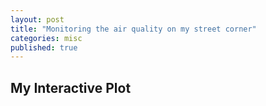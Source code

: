 ```yaml
---
layout: post
title: "Monitoring the air quality on my street corner"
categories: misc
published: true
---
```



## My Interactive Plot

<!-- Start Data --><script> var xData = [1697370000, 1697370600, 1697371200, 1697371800, 1697372400, 1697373000, 1697373600, 1697374200, 1697374800, 1697375400, 1697376000, 1697376600, 1697377200, 1697377800, 1697378400, 1697379000, 1697379600, 1697380200, 1697380800, 1697381400, 1697382000, 1697382600, 1697383200, 1697383800, 1697384400, 1697385000, 1697385600, 1697386200, 1697386800, 1697387400, 1697388000, 1697388600, 1697389200, 1697389800, 1697390400, 1697391000, 1697391600, 1697392200, 1697392800, 1697393400, 1697394000, 1697394600, 1697395200, 1697395800, 1697396400, 1697397000, 1697397600, 1697398200, 1697398800, 1697399400, 1697400000, 1697400600, 1697401200, 1697401800, 1697402400, 1697403000, 1697403600, 1697404200, 1697404800, 1697405400, 1697406000, 1697406600, 1697407200, 1697407800, 1697408400, 1697409000, 1697409600, 1697410200, 1697410800, 1697411400, 1697412000, 1697412600, 1697413200, 1697413800, 1697414400, 1697415000, 1697415600, 1697416200, 1697416800, 1697417400, 1697418000, 1697418600, 1697419200, 1697419800, 1697420400, 1697421000, 1697421600, 1697422200, 1697422800, 1697423400, 1697424000, 1697424600, 1697425200, 1697425800, 1697426400, 1697427000, 1697427600, 1697428200, 1697428800, 1697429400, 1697430000, 1697430600, 1697431200, 1697431800, 1697432400, 1697433000, 1697433600, 1697434200, 1697434800, 1697435400, 1697436000, 1697436600, 1697437200, 1697437800, 1697438400, 1697439000, 1697439600, 1697440200, 1697440800, 1697441400, 1697442000, 1697442600, 1697443200, 1697443800, 1697444400, 1697445000, 1697445600, 1697446200, 1697446800, 1697447400, 1697448000, 1697448600, 1697449200, 1697449800, 1697450400, 1697451000, 1697451600, 1697452200, 1697452800, 1697453400, 1697454000, 1697454600, 1697455200, 1697455800, 1697456400, 1697457000, 1697457600, 1697458200, 1697458800, 1697459400, 1697460000, 1697460600, 1697461200, 1697461800, 1697462400, 1697463000, 1697463600, 1697464200, 1697464800, 1697465400, 1697466000, 1697466600, 1697467200, 1697467800, 1697468400, 1697469000, 1697469600, 1697470200, 1697470800, 1697471400, 1697472000, 1697472600, 1697473200, 1697473800, 1697474400, 1697475000, 1697475600, 1697476200, 1697476800, 1697477400, 1697478000, 1697478600, 1697479200, 1697479800, 1697480400, 1697481000, 1697481600, 1697482200, 1697482800, 1697483400, 1697484000, 1697484600, 1697485200, 1697485800, 1697486400, 1697487000, 1697487600, 1697488200, 1697488800, 1697489400, 1697490000, 1697490600, 1697491200, 1697491800, 1697492400, 1697493000, 1697493600, 1697494200, 1697494800, 1697495400, 1697496000, 1697496600, 1697497200, 1697497800, 1697498400, 1697499000, 1697499600, 1697500200, 1697500800, 1697501400, 1697502000, 1697502600, 1697503200, 1697503800, 1697504400, 1697505000, 1697505600, 1697506200, 1697506800, 1697507400, 1697508000, 1697508600, 1697509200, 1697509800, 1697510400, 1697511000, 1697511600, 1697512200, 1697512800, 1697513400, 1697514000, 1697514600, 1697515200, 1697515800, 1697516400, 1697517000, 1697517600, 1697518200, 1697518800, 1697519400, 1697520000, 1697520600, 1697521200, 1697521800, 1697522400, 1697523000, 1697523600, 1697524200, 1697524800, 1697525400, 1697526000, 1697526600, 1697527200, 1697527800, 1697528400, 1697529000, 1697529600, 1697530200, 1697530800, 1697531400, 1697532000, 1697532600, 1697533200, 1697533800, 1697534400, 1697535000, 1697535600, 1697536200, 1697536800, 1697537400, 1697538000, 1697538600, 1697539200, 1697539800, 1697540400, 1697541000, 1697541600, 1697542200, 1697542800, 1697543400, 1697544000, 1697544600, 1697545200, 1697545800, 1697546400, 1697547000, 1697547600, 1697548200, 1697548800, 1697549400, 1697550000, 1697550600, 1697551200, 1697551800, 1697552400, 1697553000, 1697553600, 1697554200, 1697554800, 1697555400, 1697556000, 1697556600, 1697557200, 1697557800, 1697558400, 1697559000, 1697559600, 1697560200, 1697560800, 1697561400, 1697562000, 1697562600, 1697563200, 1697563800, 1697564400, 1697565000, 1697565600, 1697566200, 1697566800, 1697567400, 1697568000, 1697568600, 1697569200, 1697569800, 1697570400, 1697571000, 1697571600, 1697572200, 1697572800, 1697573400, 1697574000, 1697574600, 1697575200, 1697575800, 1697576400, 1697577000, 1697577600, 1697578200, 1697578800, 1697579400, 1697580000, 1697580600, 1697581200, 1697581800, 1697582400, 1697583000, 1697583600, 1697584200, 1697584800, 1697585400, 1697586000, 1697586600, 1697587200, 1697587800, 1697588400, 1697589000, 1697589600, 1697590200, 1697590800, 1697591400, 1697592000, 1697592600, 1697593200, 1697593800, 1697594400, 1697595000, 1697595600, 1697596200, 1697596800, 1697597400, 1697598000, 1697598600, 1697599200, 1697599800, 1697600400, 1697601000, 1697601600, 1697602200, 1697602800, 1697603400, 1697604000, 1697604600, 1697605200, 1697605800, 1697606400, 1697607000, 1697607600, 1697608200, 1697608800, 1697609400, 1697610000, 1697610600, 1697611200, 1697611800, 1697612400, 1697613000, 1697613600, 1697614200, 1697614800, 1697615400, 1697616000, 1697616600, 1697617200, 1697617800, 1697618400, 1697619000, 1697619600, 1697620200, 1697620800, 1697621400, 1697622000, 1697622600, 1697623200, 1697623800, 1697624400, 1697625000, 1697625600, 1697626200, 1697626800, 1697627400, 1697628000, 1697628600, 1697629200, 1697629800, 1697630400, 1697631000, 1697631600, 1697632200, 1697632800, 1697633400, 1697634000, 1697634600, 1697635200, 1697635800, 1697636400, 1697637000, 1697637600, 1697638200, 1697638800, 1697639400, 1697640000, 1697640600, 1697641200, 1697641800, 1697642400, 1697643000, 1697643600, 1697644200, 1697644800, 1697645400, 1697646000, 1697646600, 1697647200, 1697647800, 1697648400, 1697649000, 1697649600, 1697650200, 1697650800, 1697651400, 1697652000, 1697652600, 1697653200, 1697653800, 1697654400, 1697655000, 1697655600, 1697656200, 1697656800, 1697657400, 1697658000, 1697658600, 1697659200, 1697659800, 1697660400, 1697661000, 1697661600, 1697662200, 1697662800, 1697663400, 1697664000, 1697664600, 1697665200, 1697665800, 1697666400, 1697667000, 1697667600, 1697668200, 1697668800, 1697669400, 1697670000, 1697670600, 1697671200, 1697671800, 1697672400, 1697673000, 1697673600, 1697674200, 1697674800, 1697675400, 1697676000, 1697676600, 1697677200, 1697677800, 1697678400, 1697679000, 1697679600, 1697680200, 1697680800, 1697681400, 1697682000, 1697682600, 1697683200, 1697683800, 1697684400, 1697685000, 1697685600, 1697686200, 1697686800, 1697687400, 1697688000, 1697688600, 1697689200, 1697689800, 1697690400, 1697691000, 1697691600, 1697692200, 1697692800, 1697693400, 1697694000, 1697694600, 1697695200, 1697695800, 1697696400, 1697697000, 1697697600, 1697698200, 1697698800, 1697699400, 1697700000, 1697700600, 1697701200, 1697701800, 1697702400, 1697703000, 1697703600, 1697704200, 1697704800, 1697705400, 1697706000, 1697706600, 1697707200, 1697707800, 1697708400, 1697709000, 1697709600, 1697710200, 1697710800, 1697711400, 1697712000, 1697712600, 1697713200, 1697713800, 1697714400, 1697715000, 1697715600, 1697716200, 1697716800, 1697717400, 1697718000, 1697718600, 1697719200, 1697719800, 1697720400, 1697721000, 1697721600, 1697722200, 1697722800, 1697723400, 1697724000, 1697724600, 1697725200, 1697725800, 1697726400, 1697727000, 1697727600, 1697728200, 1697728800, 1697729400, 1697730000, 1697730600, 1697731200, 1697731800, 1697732400, 1697733000, 1697733600, 1697734200, 1697734800, 1697735400, 1697736000, 1697736600, 1697737200, 1697737800, 1697738400, 1697739000, 1697739600, 1697740200, 1697740800, 1697741400, 1697742000, 1697742600, 1697743200, 1697743800, 1697744400, 1697745000, 1697745600, 1697746200, 1697746800, 1697747400, 1697748000, 1697748600, 1697749200, 1697749800, 1697750400, 1697751000, 1697751600, 1697752200, 1697752800, 1697753400, 1697754000, 1697754600, 1697755200, 1697755800, 1697756400, 1697757000, 1697757600, 1697758200, 1697758800, 1697759400, 1697760000, 1697760600, 1697761200, 1697761800, 1697762400, 1697763000, 1697763600, 1697764200, 1697764800, 1697765400, 1697766000, 1697766600, 1697767200, 1697767800, 1697768400, 1697769000, 1697769600, 1697770200, 1697770800, 1697771400, 1697772000, 1697772600, 1697773200, 1697773800, 1697774400, 1697775000, 1697775600, 1697776200, 1697776800, 1697777400, 1697778000, 1697778600, 1697779200, 1697779800, 1697780400, 1697781000, 1697781600, 1697782200, 1697782800, 1697783400, 1697784000, 1697784600, 1697785200, 1697785800, 1697786400, 1697787000, 1697787600, 1697788200, 1697788800, 1697789400, 1697790000, 1697790600, 1697791200, 1697791800, 1697792400, 1697793000, 1697793600, 1697794200, 1697794800, 1697795400, 1697796000, 1697796600, 1697797200, 1697797800, 1697798400, 1697799000, 1697799600, 1697800200, 1697800800, 1697801400, 1697802000, 1697802600, 1697803200, 1697803800, 1697804400, 1697805000, 1697805600, 1697806200, 1697806800, 1697807400, 1697808000, 1697808600, 1697809200, 1697809800, 1697810400, 1697811000, 1697811600, 1697812200, 1697812800, 1697813400, 1697814000, 1697814600, 1697815200, 1697815800, 1697816400, 1697817000, 1697817600, 1697818200, 1697818800, 1697819400, 1697820000, 1697820600, 1697821200, 1697821800, 1697822400, 1697823000, 1697823600, 1697824200, 1697824800, 1697825400, 1697826000, 1697826600, 1697827200, 1697827800, 1697828400, 1697829000, 1697829600, 1697830200, 1697830800, 1697831400, 1697832000, 1697832600, 1697833200, 1697833800, 1697834400, 1697835000, 1697835600, 1697836200, 1697836800, 1697837400, 1697838000, 1697838600, 1697839200, 1697839800, 1697840400, 1697841000, 1697841600, 1697842200, 1697842800, 1697843400, 1697844000, 1697844600, 1697845200, 1697845800, 1697846400, 1697847000, 1697847600, 1697848200, 1697848800, 1697849400, 1697850000, 1697850600, 1697851200, 1697851800, 1697852400, 1697853000, 1697853600, 1697854200, 1697854800, 1697855400, 1697856000, 1697856600, 1697857200, 1697857800, 1697858400, 1697859000, 1697859600, 1697860200, 1697860800, 1697861400, 1697862000, 1697862600, 1697863200, 1697863800, 1697864400, 1697865000, 1697865600, 1697866200, 1697866800, 1697867400, 1697868000, 1697868600, 1697869200, 1697869800, 1697870400, 1697871000, 1697871600, 1697872200, 1697872800, 1697873400, 1697874000, 1697874600, 1697875200, 1697875800, 1697876400, 1697877000, 1697877600, 1697878200, 1697878800, 1697879400, 1697880000, 1697880600, 1697881200, 1697881800, 1697882400, 1697883000, 1697883600, 1697884200, 1697884800, 1697885400, 1697886000, 1697886600, 1697887200, 1697887800, 1697888400, 1697889000, 1697889600, 1697890200, 1697890800, 1697891400, 1697892000, 1697892600, 1697893200, 1697893800, 1697894400, 1697895000, 1697895600, 1697896200, 1697896800, 1697897400, 1697898000, 1697898600, 1697899200, 1697899800, 1697900400, 1697901000, 1697901600, 1697902200, 1697902800, 1697903400, 1697904000, 1697904600, 1697905200, 1697905800, 1697906400, 1697907000, 1697907600, 1697908200, 1697908800, 1697909400, 1697910000, 1697910600, 1697911200, 1697911800, 1697912400, 1697913000, 1697913600, 1697914200, 1697914800, 1697915400, 1697916000, 1697916600, 1697917200, 1697917800, 1697918400, 1697919000, 1697919600, 1697920200, 1697920800, 1697921400, 1697922000, 1697922600, 1697923200, 1697923800, 1697924400, 1697925000, 1697925600, 1697926200, 1697926800, 1697927400, 1697928000, 1697928600, 1697929200, 1697929800, 1697930400, 1697931000, 1697931600, 1697932200, 1697932800, 1697933400, 1697934000, 1697934600, 1697935200, 1697935800, 1697936400, 1697937000, 1697937600, 1697938200, 1697938800, 1697939400, 1697940000, 1697940600, 1697941200, 1697941800, 1697942400, 1697943000, 1697943600, 1697944200, 1697944800, 1697945400, 1697946000, 1697946600, 1697947200, 1697947800, 1697948400, 1697949000, 1697949600, 1697950200, 1697950800, 1697951400, 1697952000, 1697952600, 1697953200, 1697953800, 1697954400, 1697955000, 1697955600, 1697956200, 1697956800, 1697957400, 1697958000, 1697958600, 1697959200, 1697959800, 1697960400, 1697961000, 1697961600, 1697962200, 1697962800, 1697963400, 1697964000, 1697964600, 1697965200, 1697965800, 1697966400, 1697967000, 1697967600, 1697968200, 1697968800, 1697969400, 1697970000, 1697970600, 1697971200, 1697971800, 1697972400, 1697973000, 1697973600, 1697974200, 1697974800, 1697975400, 1697976000, 1697976600, 1697977200, 1697977800, 1697978400, 1697979000, 1697979600, 1697980200, 1697980800, 1697981400, 1697982000, 1697982600, 1697983200, 1697983800, 1697984400, 1697985000, 1697985600, 1697986200, 1697986800, 1697987400, 1697988000, 1697988600, 1697989200, 1697989800, 1697990400, 1697991000, 1697991600, 1697992200, 1697992800, 1697993400, 1697994000, 1697994600, 1697995200, 1697995800, 1697996400, 1697997000, 1697997600, 1697998200, 1697998800, 1697999400, 1698000000, 1698000600, 1698001200, 1698001800, 1698002400, 1698003000, 1698003600, 1698004200, 1698004800, 1698005400, 1698006000, 1698006600, 1698007200, 1698007800, 1698008400, 1698009000, 1698009600, 1698010200, 1698010800, 1698011400, 1698012000, 1698012600, 1698013200, 1698013800, 1698014400, 1698015000, 1698015600, 1698016200, 1698016800, 1698017400, 1698018000, 1698018600, 1698019200, 1698019800, 1698020400, 1698021000, 1698021600, 1698022200, 1698022800, 1698023400, 1698024000, 1698024600, 1698025200, 1698025800, 1698026400, 1698027000, 1698027600, 1698028200, 1698028800, 1698029400, 1698030000, 1698030600, 1698031200, 1698031800, 1698032400, 1698033000, 1698033600, 1698034200, 1698034800, 1698035400, 1698036000, 1698036600, 1698037200, 1698037800, 1698038400, 1698039000, 1698039600, 1698040200, 1698040800, 1698041400, 1698042000, 1698042600, 1698043200, 1698043800, 1698044400, 1698045000, 1698045600, 1698046200, 1698046800, 1698047400, 1698048000, 1698048600, 1698049200, 1698049800, 1698050400, 1698051000, 1698051600, 1698052200, 1698052800, 1698053400, 1698054000, 1698054600, 1698055200, 1698055800, 1698056400, 1698057000, 1698057600, 1698058200, 1698058800, 1698059400, 1698060000, 1698060600, 1698061200, 1698061800, 1698062400, 1698063000, 1698063600, 1698064200, 1698064800, 1698065400, 1698066000, 1698066600, 1698067200, 1698067800, 1698068400, 1698069000, 1698069600, 1698070200, 1698070800, 1698071400, 1698072000, 1698072600, 1698073200, 1698073800, 1698074400, 1698075000, 1698075600, 1698076200, 1698076800, 1698077400, 1698078000, 1698078600, 1698079200, 1698079800, 1698080400, 1698081000, 1698081600, 1698082200, 1698082800, 1698083400, 1698084000, 1698084600, 1698085200, 1698085800, 1698086400, 1698087000, 1698087600, 1698088200, 1698088800, 1698089400, 1698090000, 1698090600, 1698091200, 1698091800, 1698092400, 1698093000, 1698093600, 1698094200, 1698094800, 1698095400, 1698096000, 1698096600, 1698097200, 1698097800, 1698098400, 1698099000, 1698099600, 1698100200, 1698100800, 1698101400, 1698102000, 1698102600, 1698103200, 1698103800, 1698104400, 1698105000, 1698105600, 1698106200, 1698106800, 1698107400, 1698108000, 1698108600, 1698109200, 1698109800, 1698110400, 1698111000, 1698111600, 1698112200, 1698112800, 1698113400, 1698114000, 1698114600, 1698115200, 1698115800, 1698116400, 1698117000, 1698117600, 1698118200, 1698118800, 1698119400, 1698120000, 1698120600, 1698121200, 1698121800, 1698122400, 1698123000, 1698123600, 1698124200, 1698124800, 1698125400, 1698126000, 1698126600, 1698127200, 1698127800, 1698128400, 1698129000, 1698129600, 1698130200, 1698130800, 1698131400, 1698132000, 1698132600, 1698133200, 1698133800, 1698134400, 1698135000, 1698135600, 1698136200, 1698136800, 1698137400, 1698138000, 1698138600, 1698139200, 1698139800, 1698140400, 1698141000, 1698141600, 1698142200, 1698142800, 1698143400, 1698144000, 1698144600, 1698145200, 1698145800, 1698146400, 1698147000, 1698147600, 1698148200, 1698148800, 1698149400, 1698150000, 1698150600, 1698151200, 1698151800, 1698152400, 1698153000, 1698153600, 1698154200, 1698154800, 1698155400, 1698156000, 1698156600, 1698157200, 1698157800, 1698158400, 1698159000, 1698159600, 1698160200, 1698160800, 1698161400, 1698162000, 1698162600, 1698163200, 1698163800, 1698164400, 1698165000, 1698165600, 1698166200, 1698166800, 1698167400, 1698168000, 1698168600, 1698169200, 1698169800, 1698170400, 1698171000, 1698171600, 1698172200, 1698172800, 1698173400, 1698174000, 1698174600, 1698175200, 1698175800, 1698176400, 1698177000, 1698177600, 1698178200, 1698178800, 1698179400, 1698180000, 1698180600, 1698181200, 1698181800, 1698182400, 1698183000, 1698183600, 1698184200, 1698184800, 1698185400, 1698186000, 1698186600, 1698187200, 1698187800, 1698188400, 1698189000, 1698189600, 1698190200, 1698190800, 1698191400, 1698192000, 1698192600, 1698193200, 1698193800, 1698194400, 1698195000, 1698195600, 1698196200, 1698196800, 1698197400, 1698198000, 1698198600, 1698199200, 1698199800, 1698200400, 1698201000, 1698201600, 1698202200, 1698202800, 1698203400, 1698204000, 1698204600, 1698205200, 1698205800, 1698206400, 1698207000, 1698207600, 1698208200, 1698208800, 1698209400, 1698210000, 1698210600, 1698211200, 1698211800, 1698212400, 1698213000, 1698213600, 1698214200, 1698214800, 1698215400, 1698216000, 1698216600, 1698217200, 1698217800, 1698218400, 1698219000, 1698219600, 1698220200, 1698220800, 1698221400, 1698222000, 1698222600, 1698223200, 1698223800, 1698224400, 1698225000, 1698225600, 1698226200, 1698226800, 1698227400, 1698228000, 1698228600, 1698229200, 1698229800, 1698230400, 1698231000, 1698231600, 1698232200, 1698232800, 1698233400, 1698234000, 1698234600, 1698235200, 1698235800, 1698236400, 1698237000, 1698237600, 1698238200, 1698238800, 1698239400, 1698240000, 1698240600, 1698241200, 1698241800, 1698242400, 1698243000, 1698243600, 1698244200, 1698244800, 1698245400, 1698246000, 1698246600, 1698247200, 1698247800, 1698248400, 1698249000, 1698249600, 1698250200, 1698250800, 1698251400, 1698252000, 1698252600, 1698253200, 1698253800, 1698254400, 1698255000, 1698255600, 1698256200, 1698256800, 1698257400, 1698258000, 1698258600, 1698259200, 1698259800, 1698260400, 1698261000, 1698261600, 1698262200, 1698262800, 1698263400, 1698264000, 1698264600, 1698265200, 1698265800, 1698266400, 1698267000, 1698267600, 1698268200, 1698268800, 1698269400, 1698270000, 1698270600, 1698271200, 1698271800, 1698272400, 1698273000, 1698273600, 1698274200, 1698274800, 1698275400, 1698276000, 1698276600, 1698277200, 1698277800, 1698278400, 1698279000, 1698279600, 1698280200, 1698280800, 1698281400, 1698282000, 1698282600, 1698283200, 1698283800, 1698284400, 1698285000, 1698285600, 1698286200, 1698286800, 1698287400, 1698288000, 1698288600, 1698289200, 1698289800, 1698290400, 1698291000, 1698291600, 1698292200, 1698292800, 1698293400, 1698294000, 1698294600, 1698295200, 1698295800, 1698296400, 1698297000, 1698297600, 1698298200, 1698298800, 1698299400, 1698300000, 1698300600, 1698301200, 1698301800, 1698302400, 1698303000, 1698303600, 1698304200, 1698304800, 1698305400, 1698306000, 1698306600, 1698307200, 1698307800, 1698308400, 1698309000, 1698309600, 1698310200, 1698310800, 1698311400, 1698312000, 1698312600, 1698313200, 1698313800, 1698314400, 1698315000, 1698315600, 1698316200, 1698316800, 1698317400, 1698318000, 1698318600, 1698319200, 1698319800, 1698320400, 1698321000, 1698321600, 1698322200, 1698322800, 1698323400, 1698324000, 1698324600, 1698325200, 1698325800, 1698326400, 1698327000, 1698327600, 1698328200, 1698328800, 1698329400, 1698330000, 1698330600, 1698331200, 1698331800, 1698332400, 1698333000, 1698333600, 1698334200, 1698334800, 1698335400, 1698336000, 1698336600, 1698337200, 1698337800, 1698338400, 1698339000, 1698339600, 1698340200, 1698340800, 1698341400, 1698342000, 1698342600, 1698343200, 1698343800, 1698344400, 1698345000, 1698345600, 1698346200, 1698346800, 1698347400, 1698348000, 1698348600, 1698349200, 1698349800, 1698350400, 1698351000, 1698351600, 1698352200, 1698352800, 1698353400, 1698354000, 1698354600, 1698355200, 1698355800, 1698356400, 1698357000, 1698357600, 1698358200, 1698358800, 1698359400, 1698360000, 1698360600, 1698361200, 1698361800, 1698362400, 1698363000, 1698363600, 1698364200, 1698364800, 1698365400, 1698366000, 1698366600, 1698367200, 1698367800, 1698368400, 1698369000, 1698369600, 1698370200, 1698370800, 1698371400, 1698372000, 1698372600, 1698373200, 1698373800, 1698374400, 1698375000, 1698375600, 1698376200, 1698376800, 1698377400, 1698378000, 1698378600, 1698379200, 1698379800, 1698380400, 1698381000, 1698381600, 1698382200, 1698382800, 1698383400, 1698384000, 1698384600, 1698385200, 1698385800, 1698386400, 1698387000, 1698387600, 1698388200, 1698388800, 1698389400, 1698390000, 1698390600, 1698391200, 1698391800, 1698392400, 1698393000, 1698393600, 1698394200, 1698394800, 1698395400, 1698396000, 1698396600, 1698397200, 1698397800, 1698398400, 1698399000, 1698399600, 1698400200, 1698400800, 1698401400, 1698402000, 1698402600, 1698403200, 1698403800, 1698404400, 1698405000, 1698405600, 1698406200, 1698406800, 1698407400, 1698408000, 1698408600, 1698409200, 1698409800, 1698410400, 1698411000, 1698411600, 1698412200, 1698412800, 1698413400, 1698414000, 1698414600, 1698415200, 1698415800, 1698416400, 1698417000, 1698417600, 1698418200, 1698418800, 1698419400, 1698420000, 1698420600, 1698421200, 1698421800, 1698422400, 1698423000, 1698423600, 1698424200, 1698424800, 1698425400, 1698426000, 1698426600, 1698427200, 1698427800, 1698428400, 1698429000, 1698429600, 1698430200, 1698430800, 1698431400, 1698432000, 1698432600, 1698433200, 1698433800, 1698434400, 1698435000, 1698435600, 1698436200, 1698436800, 1698437400, 1698438000, 1698438600, 1698439200, 1698439800, 1698440400, 1698441000, 1698441600, 1698442200, 1698442800, 1698443400, 1698444000, 1698444600, 1698445200, 1698445800, 1698446400, 1698447000, 1698447600, 1698448200, 1698448800, 1698449400, 1698450000, 1698450600, 1698451200, 1698451800, 1698452400, 1698453000, 1698453600, 1698454200, 1698454800, 1698455400, 1698456000, 1698456600, 1698457200, 1698457800, 1698458400, 1698459000, 1698459600, 1698460200, 1698460800, 1698461400, 1698462000, 1698462600, 1698463200, 1698463800, 1698464400, 1698465000, 1698465600, 1698466200, 1698466800, 1698467400, 1698468000, 1698468600, 1698469200, 1698469800, 1698470400, 1698471000, 1698471600, 1698472200, 1698472800, 1698473400, 1698474000, 1698474600, 1698475200, 1698475800, 1698476400, 1698477000, 1698477600, 1698478200, 1698478800, 1698479400, 1698480000, 1698480600, 1698481200, 1698481800, 1698482400, 1698483000, 1698483600, 1698484200, 1698484800, 1698485400, 1698486000, 1698486600, 1698487200, 1698487800, 1698488400, 1698489000, 1698489600, 1698490200, 1698490800, 1698491400, 1698492000, 1698492600, 1698493200, 1698493800, 1698494400, 1698495000, 1698495600, 1698496200, 1698496800, 1698497400, 1698498000, 1698498600, 1698499200, 1698499800, 1698500400, 1698501000, 1698501600, 1698502200, 1698502800, 1698503400, 1698504000, 1698504600, 1698505200, 1698505800, 1698506400, 1698507000, 1698507600, 1698508200, 1698508800, 1698509400, 1698510000, 1698510600, 1698511200, 1698511800, 1698512400, 1698513000, 1698513600, 1698514200, 1698514800, 1698515400, 1698516000, 1698516600, 1698517200, 1698517800, 1698518400, 1698519000, 1698519600, 1698520200, 1698520800, 1698521400, 1698522000, 1698522600, 1698523200, 1698523800, 1698524400, 1698525000, 1698525600, 1698526200, 1698526800, 1698527400, 1698528000, 1698528600, 1698529200, 1698529800, 1698530400, 1698531000, 1698531600, 1698532200, 1698532800, 1698533400, 1698534000, 1698534600, 1698535200, 1698535800, 1698536400, 1698537000, 1698537600, 1698538200, 1698538800, 1698539400, 1698540000, 1698540600, 1698541200, 1698541800, 1698542400, 1698543000, 1698543600, 1698544200, 1698544800, 1698545400, 1698546000, 1698546600, 1698547200, 1698547800, 1698548400, 1698549000, 1698549600, 1698550200, 1698550800, 1698551400, 1698552000, 1698552600, 1698553200, 1698553800, 1698554400, 1698555000, 1698555600, 1698556200, 1698556800, 1698557400, 1698558000, 1698558600, 1698559200, 1698559800, 1698560400, 1698561000, 1698561600, 1698562200, 1698562800, 1698563400, 1698564000, 1698564600, 1698565200, 1698565800, 1698566400, 1698567000, 1698567600, 1698568200, 1698568800, 1698569400, 1698570000, 1698570600, 1698571200, 1698571800, 1698572400, 1698573000, 1698573600, 1698574200, 1698574800, 1698575400, 1698576000, 1698576600, 1698577200, 1698577800, 1698578400, 1698579000, 1698579600, 1698580200, 1698580800, 1698581400, 1698582000, 1698582600, 1698583200, 1698583800, 1698584400, 1698585000, 1698585600, 1698586200, 1698586800, 1698587400, 1698588000, 1698588600, 1698589200, 1698589800, 1698590400, 1698591000, 1698591600, 1698592200, 1698592800, 1698593400, 1698594000, 1698594600, 1698595200, 1698595800, 1698596400, 1698597000, 1698597600, 1698598200, 1698598800, 1698599400, 1698600000, 1698600600, 1698601200, 1698601800, 1698602400, 1698603000, 1698603600, 1698604200, 1698604800, 1698605400, 1698606000, 1698606600, 1698607200, 1698607800, 1698608400, 1698609000, 1698609600, 1698610200, 1698610800, 1698611400, 1698612000, 1698612600, 1698613200, 1698613800, 1698614400, 1698615000, 1698615600, 1698616200, 1698616800, 1698617400, 1698618000, 1698618600, 1698619200, 1698619800, 1698620400, 1698621000, 1698621600, 1698622200, 1698622800, 1698623400, 1698624000, 1698624600, 1698625200, 1698625800, 1698626400, 1698627000, 1698627600, 1698628200, 1698628800, 1698629400, 1698630000, 1698630600, 1698631200, 1698631800, 1698632400, 1698633000, 1698633600, 1698634200, 1698634800, 1698635400, 1698636000, 1698636600, 1698637200, 1698637800, 1698638400, 1698639000, 1698639600, 1698640200, 1698640800, 1698641400, 1698642000, 1698642600, 1698643200, 1698643800, 1698644400, 1698645000, 1698645600, 1698646200, 1698646800, 1698647400, 1698648000, 1698648600, 1698649200, 1698649800, 1698650400, 1698651000, 1698651600, 1698652200, 1698652800, 1698653400, 1698654000, 1698654600, 1698655200, 1698655800, 1698656400, 1698657000, 1698657600, 1698658200, 1698658800, 1698659400, 1698660000, 1698660600, 1698661200, 1698661800, 1698662400, 1698663000, 1698663600, 1698664200, 1698664800, 1698665400, 1698666000, 1698666600, 1698667200, 1698667800, 1698668400, 1698669000, 1698669600, 1698670200, 1698670800, 1698671400, 1698672000, 1698672600, 1698673200, 1698673800, 1698674400, 1698675000, 1698675600, 1698676200, 1698676800, 1698677400, 1698678000, 1698678600, 1698679200, 1698679800, 1698680400, 1698681000, 1698681600, 1698682200, 1698682800, 1698683400, 1698684000, 1698684600, 1698685200, 1698685800, 1698686400, 1698687000, 1698687600, 1698688200, 1698688800, 1698689400, 1698690000, 1698690600, 1698691200, 1698691800, 1698692400, 1698693000, 1698693600, 1698694200, 1698694800, 1698695400, 1698696000, 1698696600, 1698697200, 1698697800, 1698698400, 1698699000, 1698699600, 1698700200, 1698700800, 1698701400, 1698702000, 1698702600, 1698703200, 1698703800, 1698704400, 1698705000, 1698705600, 1698706200, 1698706800, 1698707400, 1698708000, 1698708600, 1698709200, 1698709800, 1698710400, 1698711000, 1698711600, 1698712200, 1698712800, 1698713400, 1698714000, 1698714600, 1698715200, 1698715800, 1698716400, 1698717000, 1698717600, 1698718200, 1698718800, 1698719400, 1698720000, 1698720600, 1698721200, 1698721800, 1698722400, 1698723000, 1698723600, 1698724200, 1698724800, 1698725400, 1698726000, 1698726600, 1698727200, 1698727800, 1698728400, 1698729000, 1698729600, 1698730200, 1698730800, 1698731400, 1698732000, 1698732600, 1698733200, 1698733800, 1698734400, 1698735000, 1698735600, 1698736200, 1698736800, 1698737400, 1698738000, 1698738600, 1698739200, 1698739800, 1698740400, 1698741000, 1698741600, 1698742200, 1698742800, 1698743400, 1698744000, 1698744600, 1698745200, 1698745800, 1698746400, 1698747000, 1698747600, 1698748200, 1698748800, 1698749400, 1698750000, 1698750600, 1698751200, 1698751800, 1698752400, 1698753000, 1698753600, 1698754200, 1698754800, 1698755400, 1698756000, 1698756600, 1698757200, 1698757800, 1698758400, 1698759000, 1698759600, 1698760200, 1698760800, 1698761400, 1698762000, 1698762600, 1698763200, 1698763800, 1698764400, 1698765000, 1698765600, 1698766200, 1698766800, 1698767400, 1698768000, 1698768600, 1698769200, 1698769800, 1698770400, 1698771000, 1698771600, 1698772200, 1698772800, 1698773400, 1698774000, 1698774600, 1698775200, 1698775800, 1698776400, 1698777000, 1698777600, 1698778200, 1698778800, 1698779400, 1698780000, 1698780600, 1698781200, 1698781800, 1698782400, 1698783000, 1698783600, 1698784200, 1698784800, 1698785400, 1698786000, 1698786600, 1698787200, 1698787800, 1698788400, 1698789000, 1698789600, 1698790200, 1698790800, 1698791400, 1698792000, 1698792600, 1698793200, 1698793800, 1698794400, 1698795000, 1698795600, 1698796200, 1698796800, 1698797400, 1698798000, 1698798600, 1698799200, 1698799800, 1698800400, 1698801000, 1698801600, 1698802200, 1698802800, 1698803400, 1698804000, 1698804600, 1698805200, 1698805800, 1698806400, 1698807000, 1698807600, 1698808200, 1698808800, 1698809400, 1698810000, 1698810600, 1698811200, 1698811800, 1698812400, 1698813000, 1698813600, 1698814200, 1698814800, 1698815400, 1698816000, 1698816600, 1698817200, 1698817800, 1698818400, 1698819000, 1698819600, 1698820200, 1698820800, 1698821400, 1698822000, 1698822600, 1698823200, 1698823800, 1698824400, 1698825000, 1698825600, 1698826200, 1698826800, 1698827400, 1698828000, 1698828600, 1698829200, 1698829800, 1698830400, 1698831000, 1698831600, 1698832200, 1698832800, 1698833400, 1698834000, 1698834600, 1698835200, 1698835800, 1698836400, 1698837000, 1698837600, 1698838200, 1698838800, 1698839400, 1698840000, 1698840600, 1698841200, 1698841800, 1698842400, 1698843000, 1698843600, 1698844200, 1698844800, 1698845400, 1698846000, 1698846600, 1698847200, 1698847800, 1698848400, 1698849000, 1698849600, 1698850200, 1698850800, 1698851400, 1698852000, 1698852600, 1698853200, 1698853800, 1698854400, 1698855000, 1698855600, 1698856200, 1698856800, 1698857400, 1698858000, 1698858600, 1698859200, 1698859800, 1698860400, 1698861000, 1698861600, 1698862200, 1698862800, 1698863400, 1698864000, 1698864600, 1698865200, 1698865800, 1698866400, 1698867000, 1698867600, 1698868200, 1698868800, 1698869400, 1698870000, 1698870600, 1698871200, 1698871800, 1698872400, 1698873000, 1698873600, 1698874200, 1698874800, 1698875400, 1698876000, 1698876600, 1698877200, 1698877800, 1698878400, 1698879000, 1698879600, 1698880200, 1698880800, 1698881400, 1698882000, 1698882600, 1698883200, 1698883800, 1698884400, 1698885000, 1698885600, 1698886200, 1698886800, 1698887400, 1698888000, 1698888600, 1698889200, 1698889800, 1698890400, 1698891000, 1698891600, 1698892200, 1698892800, 1698893400, 1698894000, 1698894600, 1698895200, 1698895800, 1698896400, 1698897000, 1698897600, 1698898200, 1698898800, 1698899400, 1698900000, 1698900600, 1698901200, 1698901800, 1698902400, 1698903000, 1698903600, 1698904200, 1698904800, 1698905400, 1698906000, 1698906600, 1698907200, 1698907800, 1698908400, 1698909000, 1698909600, 1698910200, 1698910800, 1698911400, 1698912000, 1698912600, 1698913200, 1698913800, 1698914400, 1698915000, 1698915600, 1698916200, 1698916800, 1698917400, 1698918000, 1698918600, 1698919200, 1698919800, 1698920400, 1698921000, 1698921600, 1698922200, 1698922800, 1698923400, 1698924000, 1698924600, 1698925200, 1698925800, 1698926400, 1698927000, 1698927600, 1698928200, 1698928800, 1698929400, 1698930000, 1698930600, 1698931200, 1698931800, 1698932400, 1698933000, 1698933600, 1698934200, 1698934800, 1698935400, 1698936000, 1698936600, 1698937200, 1698937800, 1698938400, 1698939000, 1698939600, 1698940200, 1698940800, 1698941400, 1698942000, 1698942600, 1698943200, 1698943800, 1698944400, 1698945000, 1698945600, 1698946200, 1698946800, 1698947400, 1698948000, 1698948600, 1698949200, 1698949800, 1698950400, 1698951000, 1698951600, 1698952200, 1698952800, 1698953400, 1698954000, 1698954600, 1698955200, 1698955800, 1698956400, 1698957000, 1698957600, 1698958200, 1698958800, 1698959400, 1698960000, 1698960600, 1698961200, 1698961800, 1698962400, 1698963000, 1698963600, 1698964200, 1698964800, 1698965400, 1698966000, 1698966600, 1698967200, 1698967800, 1698968400, 1698969000, 1698969600, 1698970200, 1698970800, 1698971400, 1698972000, 1698972600, 1698973200, 1698973800, 1698974400, 1698975000, 1698975600, 1698976200, 1698976800, 1698977400, 1698978000, 1698978600, 1698979200, 1698979800, 1698980400, 1698981000, 1698981600, 1698982200, 1698982800, 1698983400, 1698984000, 1698984600, 1698985200, 1698985800, 1698986400, 1698987000, 1698987600, 1698988200, 1698988800, 1698989400, 1698990000, 1698990600, 1698991200, 1698991800, 1698992400, 1698993000, 1698993600, 1698994200, 1698994800, 1698995400, 1698996000, 1698996600, 1698997200, 1698997800, 1698998400, 1698999000, 1698999600, 1699000200, 1699000800, 1699001400, 1699002000, 1699002600, 1699003200, 1699003800, 1699004400, 1699005000, 1699005600, 1699006200, 1699006800, 1699007400, 1699008000, 1699008600, 1699009200, 1699009800, 1699010400, 1699011000, 1699011600, 1699012200, 1699012800, 1699013400, 1699014000, 1699014600, 1699015200, 1699015800, 1699016400, 1699017000, 1699017600, 1699018200, 1699018800, 1699019400, 1699020000, 1699020600, 1699021200, 1699021800, 1699022400, 1699023000, 1699023600, 1699024200, 1699024800, 1699025400, 1699026000, 1699026600, 1699027200, 1699027800, 1699028400, 1699029000, 1699029600, 1699030200, 1699030800, 1699031400, 1699032000, 1699032600, 1699033200, 1699033800, 1699034400, 1699035000, 1699035600, 1699036200, 1699036800, 1699037400, 1699038000, 1699038600, 1699039200, 1699039800, 1699040400, 1699041000, 1699041600, 1699042200, 1699042800, 1699043400, 1699044000, 1699044600, 1699045200, 1699045800, 1699046400, 1699047000, 1699047600, 1699048200, 1699048800, 1699049400, 1699050000, 1699050600, 1699051200, 1699051800, 1699052400, 1699053000, 1699053600, 1699054200, 1699054800, 1699055400, 1699056000, 1699056600, 1699057200, 1699057800, 1699058400, 1699059000, 1699059600, 1699060200, 1699060800, 1699061400, 1699062000, 1699062600, 1699063200, 1699063800, 1699064400, 1699065000, 1699065600, 1699066200, 1699066800, 1699067400, 1699068000, 1699068600, 1699069200, 1699069800, 1699070400, 1699071000, 1699071600, 1699072200, 1699072800, 1699073400, 1699074000, 1699074600, 1699075200, 1699075800, 1699076400, 1699077000, 1699077600, 1699078200, 1699078800, 1699079400, 1699080000, 1699080600, 1699081200, 1699081800, 1699082400, 1699083000, 1699083600, 1699084200, 1699084800, 1699085400, 1699086000, 1699086600, 1699087200, 1699087800, 1699088400, 1699089000, 1699089600, 1699090200, 1699090800, 1699091400, 1699092000, 1699092600, 1699093200, 1699093800, 1699094400, 1699095000, 1699095600, 1699096200, 1699096800, 1699097400, 1699098000, 1699098600, 1699099200, 1699099800, 1699100400, 1699101000, 1699101600, 1699102200, 1699102800, 1699103400, 1699104000, 1699104600, 1699105200, 1699105800, 1699106400, 1699107000, 1699107600, 1699108200, 1699108800, 1699109400, 1699110000, 1699110600, 1699111200, 1699111800, 1699112400, 1699113000, 1699113600, 1699114200, 1699114800, 1699115400, 1699116000, 1699116600, 1699117200, 1699117800, 1699118400, 1699119000, 1699119600, 1699120200, 1699120800, 1699121400, 1699122000, 1699122600, 1699123200, 1699123800, 1699124400, 1699125000, 1699125600, 1699126200, 1699126800, 1699127400, 1699128000, 1699128600, 1699129200, 1699129800, 1699130400, 1699131000, 1699131600, 1699132200, 1699132800, 1699133400, 1699134000, 1699134600, 1699135200, 1699135800, 1699136400, 1699137000, 1699137600, 1699138200, 1699138800, 1699139400, 1699140000, 1699140600, 1699141200, 1699141800, 1699142400, 1699143000, 1699143600, 1699144200, 1699144800, 1699145400, 1699146000, 1699146600, 1699147200, 1699147800, 1699148400, 1699149000, 1699149600, 1699150200, 1699150800, 1699151400, 1699152000, 1699152600, 1699153200, 1699153800, 1699154400, 1699155000, 1699155600, 1699156200, 1699156800, 1699157400, 1699158000, 1699158600, 1699159200, 1699159800, 1699160400, 1699161000, 1699161600, 1699162200, 1699162800, 1699163400, 1699164000, 1699164600, 1699165200, 1699165800, 1699166400, 1699167000, 1699167600, 1699168200, 1699168800, 1699169400, 1699170000, 1699170600, 1699171200, 1699171800, 1699172400, 1699173000, 1699173600, 1699174200, 1699174800, 1699175400, 1699176000, 1699176600, 1699177200, 1699177800, 1699178400, 1699179000, 1699179600, 1699180200, 1699180800, 1699181400, 1699182000, 1699182600, 1699183200, 1699183800, 1699184400, 1699185000, 1699185600, 1699186200, 1699186800, 1699187400, 1699188000, 1699188600, 1699189200, 1699189800, 1699190400, 1699191000, 1699191600, 1699192200, 1699192800, 1699193400, 1699194000, 1699194600, 1699195200, 1699195800, 1699196400, 1699197000, 1699197600, 1699198200, 1699198800, 1699199400, 1699200000, 1699200600, 1699201200, 1699201800, 1699202400, 1699203000, 1699203600, 1699204200, 1699204800, 1699205400, 1699206000, 1699206600, 1699207200, 1699207800, 1699208400, 1699209000, 1699209600, 1699210200, 1699210800, 1699211400, 1699212000, 1699212600, 1699213200, 1699213800, 1699214400, 1699215000, 1699215600, 1699216200, 1699216800, 1699217400, 1699218000, 1699218600, 1699219200, 1699219800, 1699220400, 1699221000, 1699221600, 1699222200, 1699222800, 1699223400, 1699224000, 1699224600, 1699225200, 1699225800, 1699226400, 1699227000, 1699227600, 1699228200, 1699228800, 1699229400, 1699230000, 1699230600, 1699231200, 1699231800, 1699232400, 1699233000, 1699233600, 1699234200, 1699234800, 1699235400, 1699236000, 1699236600, 1699237200, 1699237800, 1699238400, 1699239000, 1699239600, 1699240200, 1699240800, 1699241400, 1699242000, 1699242600, 1699243200, 1699243800, 1699244400, 1699245000, 1699245600, 1699246200, 1699246800, 1699247400, 1699248000, 1699248600, 1699249200, 1699249800, 1699250400, 1699251000, 1699251600, 1699252200, 1699252800, 1699253400, 1699254000, 1699254600, 1699255200, 1699255800, 1699256400, 1699257000, 1699257600, 1699258200, 1699258800, 1699259400, 1699260000, 1699260600, 1699261200, 1699261800, 1699262400, 1699263000, 1699263600, 1699264200, 1699264800, 1699265400, 1699266000, 1699266600, 1699267200, 1699267800, 1699268400, 1699269000, 1699269600, 1699270200, 1699270800, 1699271400, 1699272000, 1699272600, 1699273200, 1699273800, 1699274400, 1699275000, 1699275600, 1699276200, 1699276800, 1699277400, 1699278000, 1699278600, 1699279200, 1699279800, 1699280400, 1699281000, 1699281600, 1699282200, 1699282800, 1699283400, 1699284000, 1699284600, 1699285200, 1699285800, 1699286400, 1699287000, 1699287600, 1699288200, 1699288800, 1699289400, 1699290000, 1699290600, 1699291200, 1699291800, 1699292400, 1699293000, 1699293600, 1699294200, 1699294800, 1699295400, 1699296000, 1699296600, 1699297200, 1699297800, 1699298400, 1699299000, 1699299600, 1699300200, 1699300800, 1699301400, 1699302000, 1699302600, 1699303200, 1699303800, 1699304400, 1699305000, 1699305600, 1699306200, 1699306800, 1699307400, 1699308000, 1699308600, 1699309200, 1699309800, 1699310400, 1699311000, 1699311600, 1699312200, 1699312800, 1699313400, 1699314000, 1699314600, 1699315200, 1699315800, 1699316400, 1699317000, 1699317600, 1699318200, 1699318800, 1699319400, 1699320000, 1699320600, 1699321200, 1699321800, 1699322400, 1699323000, 1699323600, 1699324200, 1699324800, 1699325400, 1699326000, 1699326600, 1699327200, 1699327800, 1699328400, 1699329000, 1699329600, 1699330200, 1699330800, 1699331400, 1699332000, 1699332600, 1699333200, 1699333800, 1699334400, 1699335000, 1699335600, 1699336200, 1699336800, 1699337400, 1699338000, 1699338600, 1699339200, 1699339800, 1699340400, 1699341000, 1699341600, 1699342200, 1699342800, 1699343400, 1699344000, 1699344600, 1699345200, 1699345800, 1699346400, 1699347000, 1699347600, 1699348200, 1699348800, 1699349400, 1699350000, 1699350600, 1699351200, 1699351800, 1699352400, 1699353000, 1699353600, 1699354200, 1699354800, 1699355400, 1699356000, 1699356600, 1699357200, 1699357800, 1699358400, 1699359000, 1699359600, 1699360200, 1699360800, 1699361400, 1699362000, 1699362600, 1699363200, 1699363800, 1699364400, 1699365000, 1699365600, 1699366200, 1699366800, 1699367400, 1699368000, 1699368600, 1699369200, 1699369800, 1699370400, 1699371000, 1699371600, 1699372200, 1699372800, 1699373400, 1699374000, 1699374600, 1699375200, 1699375800, 1699376400, 1699377000, 1699377600, 1699378200, 1699378800, 1699379400, 1699380000, 1699380600, 1699381200, 1699381800, 1699382400, 1699383000, 1699383600, 1699384200, 1699384800, 1699385400, 1699386000, 1699386600, 1699387200, 1699387800, 1699388400, 1699389000, 1699389600, 1699390200, 1699390800, 1699391400, 1699392000, 1699392600, 1699393200, 1699393800, 1699394400, 1699395000, 1699395600, 1699396200, 1699396800, 1699397400, 1699398000, 1699398600, 1699399200, 1699399800, 1699400400, 1699401000, 1699401600, 1699402200, 1699402800, 1699403400, 1699404000, 1699404600, 1699405200, 1699405800, 1699406400, 1699407000, 1699407600, 1699408200, 1699408800, 1699409400, 1699410000, 1699410600, 1699411200, 1699411800, 1699412400, 1699413000, 1699413600, 1699414200, 1699414800, 1699415400, 1699416000, 1699416600, 1699417200, 1699417800, 1699418400, 1699419000, 1699419600, 1699420200, 1699420800, 1699421400, 1699422000, 1699422600, 1699423200, 1699423800, 1699424400, 1699425000, 1699425600, 1699426200, 1699426800, 1699427400, 1699428000, 1699428600, 1699429200, 1699429800, 1699430400, 1699431000, 1699431600, 1699432200, 1699432800, 1699433400, 1699434000, 1699434600, 1699435200, 1699435800, 1699436400, 1699437000, 1699437600, 1699438200, 1699438800, 1699439400, 1699440000, 1699440600, 1699441200, 1699441800, 1699442400, 1699443000, 1699443600, 1699444200, 1699444800, 1699445400, 1699446000, 1699446600, 1699447200, 1699447800, 1699448400, 1699449000, 1699449600, 1699450200, 1699450800, 1699451400, 1699452000, 1699452600, 1699453200, 1699453800, 1699454400, 1699455000, 1699455600, 1699456200, 1699456800, 1699457400, 1699458000, 1699458600, 1699459200, 1699459800, 1699460400, 1699461000, 1699461600, 1699462200, 1699462800, 1699463400, 1699464000, 1699464600, 1699465200, 1699465800, 1699466400, 1699467000, 1699467600, 1699468200, 1699468800, 1699469400, 1699470000, 1699470600, 1699471200, 1699471800, 1699472400, 1699473000, 1699473600, 1699474200, 1699474800, 1699475400, 1699476000, 1699476600, 1699477200, 1699477800, 1699478400, 1699479000, 1699479600, 1699480200, 1699480800, 1699481400, 1699482000, 1699482600, 1699483200, 1699483800, 1699484400, 1699485000, 1699485600, 1699486200, 1699486800, 1699487400, 1699488000, 1699488600, 1699489200, 1699489800, 1699490400, 1699491000, 1699491600, 1699492200, 1699492800, 1699493400, 1699494000, 1699494600, 1699495200, 1699495800, 1699496400, 1699497000, 1699497600, 1699498200, 1699498800, 1699499400, 1699500000, 1699500600, 1699501200, 1699501800, 1699502400, 1699503000, 1699503600, 1699504200, 1699504800, 1699505400, 1699506000, 1699506600, 1699507200, 1699507800, 1699508400, 1699509000, 1699509600, 1699510200, 1699510800, 1699511400, 1699512000, 1699512600, 1699513200, 1699513800, 1699514400, 1699515000, 1699515600, 1699516200, 1699516800, 1699517400, 1699518000, 1699518600, 1699519200, 1699519800, 1699520400, 1699521000, 1699521600, 1699522200, 1699522800, 1699523400, 1699524000, 1699524600, 1699525200, 1699525800, 1699526400, 1699527000, 1699527600, 1699528200, 1699528800, 1699529400, 1699530000, 1699530600, 1699531200, 1699531800, 1699532400, 1699533000, 1699533600, 1699534200, 1699534800, 1699535400, 1699536000, 1699536600, 1699537200, 1699537800, 1699538400, 1699539000, 1699539600, 1699540200, 1699540800, 1699541400, 1699542000, 1699542600, 1699543200, 1699543800, 1699544400, 1699545000, 1699545600, 1699546200, 1699546800, 1699547400, 1699548000, 1699548600, 1699549200, 1699549800, 1699550400, 1699551000, 1699551600, 1699552200, 1699552800, 1699553400, 1699554000, 1699554600, 1699555200, 1699555800, 1699556400, 1699557000, 1699557600, 1699558200, 1699558800, 1699559400, 1699560000, 1699560600, 1699561200, 1699561800, 1699562400, 1699563000, 1699563600, 1699564200, 1699564800, 1699565400, 1699566000, 1699566600, 1699567200, 1699567800, 1699568400, 1699569000, 1699569600, 1699570200, 1699570800, 1699571400, 1699572000, 1699572600, 1699573200, 1699573800, 1699574400, 1699575000, 1699575600, 1699576200, 1699576800, 1699577400, 1699578000, 1699578600, 1699579200, 1699579800, 1699580400, 1699581000, 1699581600, 1699582200, 1699582800, 1699583400, 1699584000, 1699584600, 1699585200, 1699585800, 1699586400, 1699587000, 1699587600, 1699588200, 1699588800, 1699589400, 1699590000, 1699590600, 1699591200, 1699591800, 1699592400, 1699593000, 1699593600, 1699594200, 1699594800, 1699595400, 1699596000, 1699596600, 1699597200, 1699597800, 1699598400, 1699599000, 1699599600, 1699600200, 1699600800, 1699601400, 1699602000, 1699602600, 1699603200, 1699603800, 1699604400, 1699605000, 1699605600, 1699606200, 1699606800, 1699607400, 1699608000, 1699608600, 1699609200, 1699609800, 1699610400, 1699611000, 1699611600, 1699612200, 1699612800, 1699613400, 1699614000, 1699614600, 1699615200, 1699615800, 1699616400, 1699617000, 1699617600, 1699618200, 1699618800, 1699619400, 1699620000, 1699620600, 1699621200, 1699621800, 1699622400, 1699623000, 1699623600, 1699624200, 1699624800, 1699625400, 1699626000, 1699626600, 1699627200, 1699627800, 1699628400, 1699629000, 1699629600, 1699630200, 1699630800, 1699631400, 1699632000, 1699632600, 1699633200, 1699633800, 1699634400, 1699635000, 1699635600, 1699636200, 1699636800, 1699637400, 1699638000, 1699638600, 1699639200, 1699639800, 1699640400, 1699641000, 1699641600, 1699642200, 1699642800, 1699643400, 1699644000, 1699644600, 1699645200, 1699645800, 1699646400, 1699647000, 1699647600, 1699648200, 1699648800, 1699649400, 1699650000, 1699650600, 1699651200, 1699651800, 1699652400, 1699653000, 1699653600, 1699654200, 1699654800, 1699655400, 1699656000, 1699656600, 1699657200, 1699657800, 1699658400, 1699659000, 1699659600, 1699660200, 1699660800, 1699661400, 1699662000, 1699662600, 1699663200, 1699663800, 1699664400, 1699665000, 1699665600, 1699666200, 1699666800, 1699667400, 1699668000, 1699668600, 1699669200, 1699669800, 1699670400, 1699671000, 1699671600, 1699672200, 1699672800, 1699673400, 1699674000, 1699674600, 1699675200, 1699675800, 1699676400, 1699677000, 1699677600, 1699678200, 1699678800, 1699679400, 1699680000, 1699680600, 1699681200, 1699681800, 1699682400, 1699683000, 1699683600, 1699684200, 1699684800, 1699685400, 1699686000, 1699686600, 1699687200, 1699687800, 1699688400, 1699689000, 1699689600, 1699690200, 1699690800, 1699691400, 1699692000, 1699692600, 1699693200, 1699693800, 1699694400, 1699695000, 1699695600, 1699696200, 1699696800, 1699697400, 1699698000, 1699698600, 1699699200, 1699699800, 1699700400, 1699701000, 1699701600, 1699702200, 1699702800, 1699703400, 1699704000, 1699704600, 1699705200, 1699705800, 1699706400, 1699707000, 1699707600, 1699708200, 1699708800, 1699709400, 1699710000, 1699710600, 1699711200, 1699711800, 1699712400, 1699713000, 1699713600, 1699714200, 1699714800, 1699715400, 1699716000, 1699716600, 1699717200, 1699717800, 1699718400, 1699719000, 1699719600, 1699720200, 1699720800, 1699721400, 1699722000, 1699722600, 1699723200, 1699723800, 1699724400, 1699725000, 1699725600, 1699726200, 1699726800, 1699727400, 1699728000, 1699728600, 1699729200, 1699729800, 1699730400, 1699731000, 1699731600, 1699732200, 1699732800, 1699733400, 1699734000, 1699734600, 1699735200, 1699735800, 1699736400, 1699737000, 1699737600, 1699738200, 1699738800, 1699739400, 1699740000, 1699740600, 1699741200, 1699741800, 1699742400, 1699743000, 1699743600, 1699744200, 1699744800, 1699745400, 1699746000, 1699746600, 1699747200, 1699747800, 1699748400, 1699749000, 1699749600, 1699750200, 1699750800, 1699751400, 1699752000, 1699752600, 1699753200, 1699753800, 1699754400, 1699755000, 1699755600, 1699756200, 1699756800, 1699757400, 1699758000, 1699758600, 1699759200, 1699759800, 1699760400, 1699761000, 1699761600, 1699762200, 1699762800, 1699763400, 1699764000, 1699764600, 1699765200, 1699765800, 1699766400, 1699767000, 1699767600, 1699768200, 1699768800, 1699769400, 1699770000, 1699770600, 1699771200, 1699771800, 1699772400, 1699773000, 1699773600, 1699774200, 1699774800, 1699775400, 1699776000, 1699776600, 1699777200, 1699777800, 1699778400, 1699779000, 1699779600, 1699780200, 1699780800, 1699781400, 1699782000, 1699782600, 1699783200, 1699783800, 1699784400, 1699785000, 1699785600, 1699786200, 1699786800, 1699787400, 1699788000, 1699788600, 1699789200, 1699789800, 1699790400, 1699791000, 1699791600, 1699792200, 1699792800, 1699793400, 1699794000, 1699794600, 1699795200, 1699795800, 1699796400, 1699797000, 1699797600, 1699798200, 1699798800, 1699799400, 1699800000, 1699800600, 1699801200, 1699801800, 1699802400, 1699803000, 1699803600, 1699804200, 1699804800, 1699805400, 1699806000, 1699806600, 1699807200, 1699807800, 1699808400, 1699809000, 1699809600, 1699810200, 1699810800, 1699811400, 1699812000, 1699812600, 1699813200, 1699813800, 1699814400, 1699815000, 1699815600, 1699816200, 1699816800, 1699817400, 1699818000, 1699818600, 1699819200, 1699819800, 1699820400, 1699821000, 1699821600, 1699822200, 1699822800, 1699823400, 1699824000, 1699824600, 1699825200, 1699825800, 1699826400, 1699827000, 1699827600, 1699828200, 1699828800, 1699829400, 1699830000, 1699830600, 1699831200, 1699831800, 1699832400, 1699833000, 1699833600, 1699834200, 1699834800, 1699835400, 1699836000, 1699836600, 1699837200, 1699837800, 1699838400, 1699839000, 1699839600, 1699840200, 1699840800, 1699841400, 1699842000, 1699842600, 1699843200, 1699843800, 1699844400, 1699845000, 1699845600, 1699846200, 1699846800, 1699847400, 1699848000, 1699848600, 1699849200, 1699849800, 1699850400, 1699851000, 1699851600, 1699852200, 1699852800, 1699853400, 1699854000, 1699854600, 1699855200, 1699855800, 1699856400, 1699857000, 1699857600, 1699858200, 1699858800, 1699859400, 1699860000, 1699860600, 1699861200, 1699861800, 1699862400, 1699863000, 1699863600, 1699864200, 1699864800, 1699865400, 1699866000, 1699866600, 1699867200, 1699867800, 1699868400, 1699869000, 1699869600, 1699870200, 1699870800, 1699871400, 1699872000, 1699872600, 1699873200, 1699873800, 1699874400, 1699875000, 1699875600, 1699876200, 1699876800, 1699877400, 1699878000, 1699878600, 1699879200, 1699879800, 1699880400, 1699881000, 1699881600, 1699882200, 1699882800, 1699883400, 1699884000, 1699884600, 1699885200, 1699885800, 1699886400, 1699887000, 1699887600, 1699888200, 1699888800, 1699889400, 1699890000, 1699890600, 1699891200, 1699891800, 1699892400, 1699893000, 1699893600, 1699894200, 1699894800, 1699895400, 1699896000, 1699896600, 1699897200, 1699897800, 1699898400, 1699899000, 1699899600, 1699900200, 1699900800, 1699901400, 1699902000, 1699902600, 1699903200, 1699903800, 1699904400, 1699905000, 1699905600, 1699906200, 1699906800, 1699907400, 1699908000, 1699908600, 1699909200, 1699909800, 1699910400, 1699911000, 1699911600, 1699912200, 1699912800, 1699913400, 1699914000, 1699914600, 1699915200, 1699915800, 1699916400, 1699917000, 1699917600, 1699918200, 1699918800, 1699919400, 1699920000, 1699920600, 1699921200, 1699921800, 1699922400, 1699923000, 1699923600, 1699924200, 1699924800, 1699925400, 1699926000, 1699926600, 1699927200, 1699927800, 1699928400, 1699929000, 1699929600, 1699930200, 1699930800, 1699931400, 1699932000, 1699932600, 1699933200, 1699933800, 1699934400, 1699935000, 1699935600, 1699936200, 1699936800, 1699937400, 1699938000, 1699938600, 1699939200, 1699939800, 1699940400, 1699941000, 1699941600, 1699942200, 1699942800, 1699943400, 1699944000, 1699944600, 1699945200, 1699945800, 1699946400, 1699947000, 1699947600, 1699948200, 1699948800, 1699949400, 1699950000, 1699950600, 1699951200, 1699951800, 1699952400, 1699953000, 1699953600, 1699954200, 1699954800, 1699955400, 1699956000, 1699956600, 1699957200, 1699957800, 1699958400, 1699959000, 1699959600, 1699960200, 1699960800, 1699961400, 1699962000, 1699962600, 1699963200, 1699963800, 1699964400, 1699965000, 1699965600, 1699966200, 1699966800, 1699967400, 1699968000, 1699968600, 1699969200, 1699969800, 1699970400, 1699971000, 1699971600, 1699972200, 1699972800, 1699973400, 1699974000, 1699974600, 1699975200, 1699975800, 1699976400, 1699977000, 1699977600, 1699978200, 1699978800, 1699979400, 1699980000, 1699980600, 1699981200, 1699981800, 1699982400, 1699983000, 1699983600, 1699984200, 1699984800, 1699985400, 1699986000, 1699986600, 1699987200, 1699987800, 1699988400, 1699989000, 1699989600, 1699990200, 1699990800, 1699991400, 1699992000, 1699992600, 1699993200, 1699993800, 1699994400, 1699995000, 1699995600, 1699996200, 1699996800, 1699997400, 1699998000, 1699998600, 1699999200, 1699999800, 1700000400, 1700001000, 1700001600, 1700002200, 1700002800, 1700003400, 1700004000, 1700004600, 1700005200, 1700005800, 1700006400, 1700007000, 1700007600, 1700008200, 1700008800, 1700009400, 1700010000, 1700010600, 1700011200, 1700011800, 1700012400, 1700013000, 1700013600, 1700014200, 1700014800, 1700015400, 1700016000, 1700016600, 1700017200, 1700017800, 1700018400, 1700019000, 1700019600, 1700020200, 1700020800, 1700021400, 1700022000, 1700022600, 1700023200, 1700023800, 1700024400, 1700025000, 1700025600, 1700026200, 1700026800, 1700027400, 1700028000, 1700028600, 1700029200, 1700029800, 1700030400, 1700031000, 1700031600, 1700032200, 1700032800, 1700033400, 1700034000, 1700034600, 1700035200, 1700035800, 1700036400, 1700037000, 1700037600, 1700038200, 1700038800, 1700039400, 1700040000, 1700040600, 1700041200, 1700041800, 1700042400, 1700043000, 1700043600, 1700044200, 1700044800, 1700045400, 1700046000, 1700046600, 1700047200, 1700047800, 1700048400, 1700049000, 1700049600, 1700050200, 1700050800, 1700051400, 1700052000, 1700052600, 1700053200, 1700053800, 1700054400, 1700055000, 1700055600, 1700056200, 1700056800, 1700057400, 1700058000, 1700058600, 1700059200, 1700059800, 1700060400, 1700061000, 1700061600, 1700062200, 1700062800, 1700063400, 1700064000, 1700064600, 1700065200, 1700065800, 1700066400, 1700067000, 1700067600, 1700068200, 1700068800, 1700069400, 1700070000, 1700070600, 1700071200, 1700071800, 1700072400, 1700073000, 1700073600, 1700074200, 1700074800, 1700075400, 1700076000, 1700076600, 1700077200, 1700077800, 1700078400, 1700079000, 1700079600, 1700080200, 1700080800, 1700081400, 1700082000, 1700082600, 1700083200, 1700083800, 1700084400, 1700085000, 1700085600, 1700086200, 1700086800, 1700087400, 1700088000, 1700088600, 1700089200, 1700089800, 1700090400, 1700091000, 1700091600, 1700092200, 1700092800, 1700093400, 1700094000, 1700094600, 1700095200, 1700095800, 1700096400, 1700097000, 1700097600, 1700098200, 1700098800, 1700099400, 1700100000, 1700100600, 1700101200, 1700101800, 1700102400, 1700103000, 1700103600, 1700104200, 1700104800, 1700105400, 1700106000, 1700106600, 1700107200, 1700107800, 1700108400, 1700109000, 1700109600, 1700110200, 1700110800, 1700111400, 1700112000, 1700112600, 1700113200, 1700113800, 1700114400, 1700115000, 1700115600, 1700116200, 1700116800, 1700117400, 1700118000, 1700118600, 1700119200, 1700119800, 1700120400, 1700121000, 1700121600, 1700122200, 1700122800, 1700123400, 1700124000, 1700124600, 1700125200, 1700125800, 1700126400, 1700127000, 1700127600, 1700128200, 1700128800, 1700129400, 1700130000, 1700130600, 1700131200, 1700131800, 1700132400, 1700133000, 1700133600, 1700134200, 1700134800, 1700135400, 1700136000, 1700136600, 1700137200, 1700137800, 1700138400, 1700139000, 1700139600, 1700140200, 1700140800, 1700141400, 1700142000, 1700142600, 1700143200, 1700143800, 1700144400, 1700145000, 1700145600, 1700146200, 1700146800, 1700147400, 1700148000, 1700148600, 1700149200, 1700149800, 1700150400, 1700151000, 1700151600, 1700152200, 1700152800, 1700153400, 1700154000, 1700154600, 1700155200, 1700155800, 1700156400, 1700157000, 1700157600, 1700158200, 1700158800, 1700159400, 1700160000, 1700160600, 1700161200, 1700161800, 1700162400, 1700163000, 1700163600, 1700164200, 1700164800, 1700165400, 1700166000, 1700166600, 1700167200, 1700167800, 1700168400, 1700169000, 1700169600, 1700170200, 1700170800, 1700171400, 1700172000, 1700172600, 1700173200, 1700173800, 1700174400, 1700175000, 1700175600, 1700176200, 1700176800, 1700177400, 1700178000, 1700178600, 1700179200, 1700179800, 1700180400, 1700181000, 1700181600, 1700182200, 1700182800, 1700183400, 1700184000, 1700184600, 1700185200, 1700185800, 1700186400, 1700187000, 1700187600, 1700188200, 1700188800, 1700189400, 1700190000, 1700190600, 1700191200, 1700191800, 1700192400, 1700193000, 1700193600, 1700194200, 1700194800, 1700195400, 1700196000, 1700196600, 1700197200, 1700197800, 1700198400, 1700199000, 1700199600, 1700200200, 1700200800, 1700201400, 1700202000, 1700202600, 1700203200, 1700203800, 1700204400, 1700205000, 1700205600, 1700206200, 1700206800, 1700207400, 1700208000, 1700208600, 1700209200, 1700209800, 1700210400, 1700211000, 1700211600, 1700212200, 1700212800, 1700213400, 1700214000, 1700214600, 1700215200, 1700215800, 1700216400, 1700217000, 1700217600, 1700218200, 1700218800, 1700219400, 1700220000, 1700220600, 1700221200, 1700221800, 1700222400, 1700223000, 1700223600, 1700224200, 1700224800, 1700225400, 1700226000, 1700226600, 1700227200, 1700227800, 1700228400, 1700229000, 1700229600, 1700230200, 1700230800, 1700231400, 1700232000, 1700232600, 1700233200, 1700233800, 1700234400, 1700235000, 1700235600, 1700236200, 1700236800, 1700237400, 1700238000, 1700238600, 1700239200, 1700239800, 1700240400, 1700241000, 1700241600, 1700242200, 1700242800, 1700243400, 1700244000, 1700244600, 1700245200, 1700245800, 1700246400, 1700247000, 1700247600, 1700248200, 1700248800, 1700249400, 1700250000, 1700250600, 1700251200, 1700251800, 1700252400, 1700253000, 1700253600, 1700254200, 1700254800, 1700255400, 1700256000, 1700256600, 1700257200, 1700257800, 1700258400, 1700259000, 1700259600, 1700260200, 1700260800, 1700261400, 1700262000, 1700262600, 1700263200, 1700263800, 1700264400, 1700265000, 1700265600, 1700266200, 1700266800, 1700267400, 1700268000, 1700268600, 1700269200, 1700269800, 1700270400, 1700271000, 1700271600, 1700272200, 1700272800, 1700273400, 1700274000, 1700274600, 1700275200, 1700275800, 1700276400, 1700277000, 1700277600, 1700278200, 1700278800, 1700279400, 1700280000, 1700280600, 1700281200, 1700281800, 1700282400, 1700283000, 1700283600, 1700284200, 1700284800, 1700285400, 1700286000, 1700286600, 1700287200, 1700287800, 1700288400, 1700289000, 1700289600, 1700290200, 1700290800, 1700291400, 1700292000, 1700292600, 1700293200, 1700293800, 1700294400, 1700295000, 1700295600, 1700296200, 1700296800, 1700297400, 1700298000, 1700298600, 1700299200, 1700299800, 1700300400, 1700301000, 1700301600, 1700302200, 1700302800, 1700303400, 1700304000, 1700304600, 1700305200, 1700305800, 1700306400, 1700307000, 1700307600, 1700308200, 1700308800, 1700309400, 1700310000, 1700310600, 1700311200, 1700311800, 1700312400, 1700313000, 1700313600, 1700314200, 1700314800, 1700315400, 1700316000, 1700316600, 1700317200, 1700317800, 1700318400, 1700319000, 1700319600, 1700320200, 1700320800, 1700321400, 1700322000, 1700322600, 1700323200, 1700323800, 1700324400, 1700325000, 1700325600, 1700326200, 1700326800, 1700327400, 1700328000, 1700328600, 1700329200, 1700329800, 1700330400, 1700331000, 1700331600, 1700332200, 1700332800, 1700333400, 1700334000, 1700334600, 1700335200, 1700335800, 1700336400, 1700337000, 1700337600, 1700338200, 1700338800, 1700339400, 1700340000, 1700340600, 1700341200, 1700341800, 1700342400, 1700343000, 1700343600, 1700344200, 1700344800, 1700345400, 1700346000, 1700346600, 1700347200, 1700347800, 1700348400, 1700349000, 1700349600, 1700350200, 1700350800, 1700351400, 1700352000, 1700352600, 1700353200, 1700353800, 1700354400, 1700355000, 1700355600, 1700356200, 1700356800, 1700357400, 1700358000, 1700358600, 1700359200, 1700359800, 1700360400, 1700361000, 1700361600, 1700362200, 1700362800, 1700363400, 1700364000, 1700364600, 1700365200, 1700365800, 1700366400, 1700367000, 1700367600, 1700368200, 1700368800, 1700369400, 1700370000, 1700370600, 1700371200, 1700371800, 1700372400, 1700373000, 1700373600, 1700374200, 1700374800, 1700375400, 1700376000, 1700376600, 1700377200, 1700377800, 1700378400, 1700379000, 1700379600, 1700380200, 1700380800, 1700381400, 1700382000, 1700382600, 1700383200, 1700383800, 1700384400, 1700385000, 1700385600, 1700386200, 1700386800, 1700387400, 1700388000, 1700388600, 1700389200, 1700389800, 1700390400, 1700391000, 1700391600, 1700392200, 1700392800, 1700393400, 1700394000, 1700394600, 1700395200, 1700395800, 1700396400, 1700397000, 1700397600, 1700398200, 1700398800, 1700399400, 1700400000, 1700400600, 1700401200, 1700401800, 1700402400, 1700403000, 1700403600, 1700404200, 1700404800, 1700405400, 1700406000, 1700406600, 1700407200, 1700407800, 1700408400, 1700409000, 1700409600, 1700410200, 1700410800, 1700411400, 1700412000, 1700412600, 1700413200, 1700413800, 1700414400, 1700415000, 1700415600, 1700416200, 1700416800, 1700417400, 1700418000, 1700418600, 1700419200, 1700419800, 1700420400, 1700421000, 1700421600, 1700422200, 1700422800, 1700423400, 1700424000, 1700424600, 1700425200, 1700425800, 1700426400, 1700427000, 1700427600, 1700428200, 1700428800, 1700429400, 1700430000, 1700430600, 1700431200, 1700431800, 1700432400, 1700433000, 1700433600, 1700434200, 1700434800, 1700435400, 1700436000, 1700436600, 1700437200, 1700437800, 1700438400, 1700439000, 1700439600, 1700440200, 1700440800, 1700441400, 1700442000, 1700442600, 1700443200, 1700443800, 1700444400, 1700445000, 1700445600, 1700446200, 1700446800, 1700447400, 1700448000, 1700448600, 1700449200, 1700449800, 1700450400, 1700451000, 1700451600, 1700452200, 1700452800, 1700453400, 1700454000, 1700454600, 1700455200, 1700455800, 1700456400, 1700457000, 1700457600, 1700458200, 1700458800, 1700459400, 1700460000, 1700460600, 1700461200, 1700461800, 1700462400, 1700463000, 1700463600, 1700464200, 1700464800, 1700465400, 1700466000, 1700466600, 1700467200, 1700467800, 1700468400, 1700469000, 1700469600, 1700470200, 1700470800, 1700471400, 1700472000, 1700472600, 1700473200, 1700473800, 1700474400, 1700475000, 1700475600, 1700476200, 1700476800, 1700477400, 1700478000, 1700478600, 1700479200, 1700479800, 1700480400, 1700481000, 1700481600, 1700482200, 1700482800, 1700483400, 1700484000, 1700484600, 1700485200, 1700485800, 1700486400, 1700487000, 1700487600, 1700488200, 1700488800, 1700489400, 1700490000, 1700490600, 1700491200, 1700491800, 1700492400, 1700493000, 1700493600, 1700494200, 1700494800, 1700495400, 1700496000, 1700496600, 1700497200, 1700497800, 1700498400, 1700499000, 1700499600, 1700500200, 1700500800, 1700501400, 1700502000, 1700502600, 1700503200, 1700503800, 1700504400, 1700505000, 1700505600, 1700506200, 1700506800, 1700507400, 1700508000, 1700508600, 1700509200, 1700509800, 1700510400, 1700511000, 1700511600, 1700512200, 1700512800, 1700513400, 1700514000, 1700514600, 1700515200, 1700515800, 1700516400, 1700517000, 1700517600, 1700518200, 1700518800, 1700519400, 1700520000, 1700520600, 1700521200, 1700521800, 1700522400, 1700523000, 1700523600, 1700524200, 1700524800, 1700525400, 1700526000, 1700526600, 1700527200, 1700527800, 1700528400, 1700529000, 1700529600, 1700530200, 1700530800, 1700531400, 1700532000, 1700532600, 1700533200, 1700533800, 1700534400, 1700535000, 1700535600, 1700536200, 1700536800, 1700537400, 1700538000, 1700538600, 1700539200, 1700539800, 1700540400, 1700541000, 1700541600, 1700542200, 1700542800, 1700543400, 1700544000, 1700544600, 1700545200, 1700545800, 1700546400, 1700547000, 1700547600, 1700548200, 1700548800, 1700549400, 1700550000, 1700550600, 1700551200, 1700551800, 1700552400, 1700553000, 1700553600, 1700554200, 1700554800, 1700555400, 1700556000, 1700556600, 1700557200, 1700557800, 1700558400, 1700559000, 1700559600, 1700560200, 1700560800, 1700561400, 1700562000, 1700562600, 1700563200, 1700563800, 1700564400, 1700565000, 1700565600, 1700566200, 1700566800, 1700567400, 1700568000, 1700568600, 1700569200, 1700569800, 1700570400, 1700571000, 1700571600, 1700572200, 1700572800, 1700573400, 1700574000, 1700574600, 1700575200, 1700575800, 1700576400, 1700577000, 1700577600, 1700578200, 1700578800, 1700579400, 1700580000, 1700580600, 1700581200, 1700581800, 1700582400, 1700583000, 1700583600, 1700584200, 1700584800, 1700585400, 1700586000, 1700586600, 1700587200, 1700587800, 1700588400, 1700589000, 1700589600, 1700590200, 1700590800, 1700591400, 1700592000, 1700592600, 1700593200, 1700593800, 1700594400, 1700595000, 1700595600, 1700596200, 1700596800, 1700597400, 1700598000, 1700598600, 1700599200, 1700599800, 1700600400, 1700601000, 1700601600, 1700602200, 1700602800, 1700603400, 1700604000, 1700604600, 1700605200, 1700605800, 1700606400, 1700607000, 1700607600, 1700608200, 1700608800, 1700609400, 1700610000, 1700610600, 1700611200, 1700611800, 1700612400, 1700613000, 1700613600, 1700614200, 1700614800, 1700615400, 1700616000, 1700616600, 1700617200, 1700617800, 1700618400, 1700619000, 1700619600, 1700620200, 1700620800, 1700621400, 1700622000, 1700622600, 1700623200, 1700623800, 1700624400, 1700625000, 1700625600, 1700626200, 1700626800, 1700627400, 1700628000, 1700628600, 1700629200, 1700629800, 1700630400, 1700631000, 1700631600, 1700632200, 1700632800, 1700633400, 1700634000, 1700634600, 1700635200, 1700635800, 1700636400, 1700637000, 1700637600, 1700638200, 1700638800, 1700639400, 1700640000, 1700640600, 1700641200, 1700641800, 1700642400, 1700643000, 1700643600, 1700644200, 1700644800, 1700645400, 1700646000, 1700646600, 1700647200, 1700647800, 1700648400, 1700649000, 1700649600, 1700650200, 1700650800, 1700651400, 1700652000, 1700652600, 1700653200, 1700653800, 1700654400, 1700655000, 1700655600, 1700656200, 1700656800, 1700657400, 1700658000, 1700658600, 1700659200, 1700659800, 1700660400, 1700661000, 1700661600, 1700662200, 1700662800, 1700663400, 1700664000, 1700664600, 1700665200, 1700665800, 1700666400, 1700667000, 1700667600, 1700668200, 1700668800, 1700669400, 1700670000, 1700670600, 1700671200, 1700671800, 1700672400, 1700673000, 1700673600, 1700674200, 1700674800, 1700675400, 1700676000, 1700676600, 1700677200, 1700677800, 1700678400, 1700679000, 1700679600, 1700680200, 1700680800, 1700681400, 1700682000, 1700682600, 1700683200, 1700683800, 1700684400, 1700685000, 1700685600, 1700686200, 1700686800, 1700687400, 1700688000, 1700688600, 1700689200, 1700689800, 1700690400, 1700691000, 1700691600, 1700692200, 1700692800, 1700693400, 1700694000, 1700694600, 1700695200, 1700695800, 1700696400, 1700697000, 1700697600, 1700698200, 1700698800, 1700699400, 1700700000, 1700700600, 1700701200, 1700701800, 1700702400, 1700703000, 1700703600, 1700704200, 1700704800, 1700705400, 1700706000, 1700706600, 1700707200, 1700707800, 1700708400, 1700709000, 1700709600, 1700710200, 1700710800, 1700711400, 1700712000, 1700712600, 1700713200, 1700713800, 1700714400, 1700715000, 1700715600, 1700716200, 1700716800, 1700717400, 1700718000, 1700718600, 1700719200, 1700719800, 1700720400, 1700721000, 1700721600, 1700722200, 1700722800, 1700723400, 1700724000, 1700724600, 1700725200, 1700725800, 1700726400, 1700727000, 1700727600, 1700728200, 1700728800, 1700729400, 1700730000, 1700730600, 1700731200, 1700731800, 1700732400, 1700733000, 1700733600, 1700734200, 1700734800, 1700735400, 1700736000, 1700736600, 1700737200, 1700737800, 1700738400, 1700739000, 1700739600, 1700740200, 1700740800, 1700741400, 1700742000, 1700742600, 1700743200, 1700743800, 1700744400, 1700745000, 1700745600, 1700746200, 1700746800, 1700747400, 1700748000, 1700748600, 1700749200, 1700749800, 1700750400, 1700751000, 1700751600, 1700752200, 1700752800, 1700753400, 1700754000, 1700754600, 1700755200, 1700755800, 1700756400, 1700757000, 1700757600, 1700758200, 1700758800, 1700759400, 1700760000, 1700760600, 1700761200, 1700761800, 1700762400, 1700763000, 1700763600, 1700764200, 1700764800, 1700765400, 1700766000, 1700766600, 1700767200, 1700767800, 1700768400, 1700769000, 1700769600, 1700770200, 1700770800, 1700771400, 1700772000, 1700772600, 1700773200, 1700773800, 1700774400, 1700775000, 1700775600, 1700776200, 1700776800, 1700777400, 1700778000, 1700778600, 1700779200, 1700779800, 1700780400, 1700781000, 1700781600, 1700782200, 1700782800, 1700783400, 1700784000, 1700784600, 1700785200, 1700785800, 1700786400, 1700787000, 1700787600, 1700788200, 1700788800, 1700789400, 1700790000, 1700790600, 1700791200, 1700791800, 1700792400, 1700793000, 1700793600, 1700794200, 1700794800, 1700795400, 1700796000, 1700796600, 1700797200, 1700797800, 1700798400, 1700799000, 1700799600, 1700800200, 1700800800, 1700801400, 1700802000, 1700802600, 1700803200, 1700803800, 1700804400, 1700805000, 1700805600, 1700806200, 1700806800, 1700807400, 1700808000, 1700808600, 1700809200, 1700809800, 1700810400, 1700811000, 1700811600, 1700812200, 1700812800, 1700813400, 1700814000, 1700814600, 1700815200, 1700815800, 1700816400, 1700817000, 1700817600, 1700818200, 1700818800, 1700819400, 1700820000, 1700820600, 1700821200, 1700821800, 1700822400, 1700823000, 1700823600, 1700824200, 1700824800, 1700825400, 1700826000, 1700826600, 1700827200, 1700827800, 1700828400, 1700829000, 1700829600, 1700830200, 1700830800, 1700831400, 1700832000, 1700832600, 1700833200, 1700833800, 1700834400, 1700835000, 1700835600, 1700836200, 1700836800, 1700837400, 1700838000, 1700838600, 1700839200, 1700839800, 1700840400, 1700841000, 1700841600, 1700842200, 1700842800, 1700843400, 1700844000, 1700844600, 1700845200, 1700845800, 1700846400, 1700847000, 1700847600, 1700848200, 1700848800, 1700849400, 1700850000, 1700850600, 1700851200, 1700851800, 1700852400, 1700853000, 1700853600, 1700854200, 1700854800, 1700855400, 1700856000, 1700856600, 1700857200, 1700857800, 1700858400, 1700859000, 1700859600, 1700860200, 1700860800, 1700861400, 1700862000, 1700862600, 1700863200, 1700863800, 1700864400, 1700865000, 1700865600, 1700866200, 1700866800, 1700867400, 1700868000, 1700868600, 1700869200, 1700869800, 1700870400, 1700871000, 1700871600, 1700872200, 1700872800, 1700873400, 1700874000, 1700874600, 1700875200, 1700875800, 1700876400, 1700877000, 1700877600, 1700878200, 1700878800, 1700879400, 1700880000, 1700880600, 1700881200, 1700881800, 1700882400, 1700883000, 1700883600, 1700884200, 1700884800, 1700885400, 1700886000, 1700886600, 1700887200, 1700887800, 1700888400, 1700889000, 1700889600, 1700890200, 1700890800, 1700891400, 1700892000, 1700892600, 1700893200, 1700893800, 1700894400, 1700895000, 1700895600, 1700896200, 1700896800, 1700897400, 1700898000, 1700898600, 1700899200, 1700899800, 1700900400, 1700901000, 1700901600, 1700902200, 1700902800, 1700903400, 1700904000, 1700904600, 1700905200, 1700905800, 1700906400, 1700907000, 1700907600, 1700908200, 1700908800, 1700909400, 1700910000, 1700910600, 1700911200, 1700911800, 1700912400, 1700913000, 1700913600, 1700914200, 1700914800, 1700915400, 1700916000, 1700916600, 1700917200, 1700917800, 1700918400, 1700919000, 1700919600, 1700920200, 1700920800, 1700921400, 1700922000, 1700922600, 1700923200, 1700923800, 1700924400, 1700925000, 1700925600, 1700926200, 1700926800, 1700927400, 1700928000, 1700928600, 1700929200, 1700929800, 1700930400, 1700931000, 1700931600, 1700932200, 1700932800, 1700933400, 1700934000, 1700934600, 1700935200, 1700935800, 1700936400, 1700937000, 1700937600, 1700938200, 1700938800, 1700939400, 1700940000, 1700940600, 1700941200, 1700941800, 1700942400, 1700943000, 1700943600, 1700944200, 1700944800, 1700945400, 1700946000, 1700946600, 1700947200, 1700947800, 1700948400, 1700949000, 1700949600, 1700950200, 1700950800, 1700951400, 1700952000, 1700952600, 1700953200, 1700953800, 1700954400, 1700955000, 1700955600, 1700956200, 1700956800, 1700957400, 1700958000, 1700958600, 1700959200, 1700959800, 1700960400, 1700961000, 1700961600, 1700962200, 1700962800, 1700963400, 1700964000, 1700964600, 1700965200, 1700965800, 1700966400, 1700967000, 1700967600, 1700968200, 1700968800, 1700969400, 1700970000, 1700970600, 1700971200, 1700971800, 1700972400, 1700973000, 1700973600, 1700974200, 1700974800, 1700975400, 1700976000, 1700976600, 1700977200, 1700977800, 1700978400, 1700979000, 1700979600, 1700980200, 1700980800, 1700981400, 1700982000, 1700982600, 1700983200, 1700983800, 1700984400, 1700985000, 1700985600, 1700986200, 1700986800, 1700987400, 1700988000, 1700988600, 1700989200, 1700989800, 1700990400, 1700991000, 1700991600, 1700992200, 1700992800, 1700993400, 1700994000, 1700994600, 1700995200, 1700995800, 1700996400, 1700997000, 1700997600, 1700998200, 1700998800, 1700999400, 1701000000, 1701000600, 1701001200, 1701001800, 1701002400, 1701003000, 1701003600, 1701004200, 1701004800, 1701005400, 1701006000, 1701006600, 1701007200, 1701007800, 1701008400, 1701009000, 1701009600, 1701010200, 1701010800, 1701011400, 1701012000, 1701012600, 1701013200, 1701013800, 1701014400, 1701015000, 1701015600, 1701016200, 1701016800, 1701017400, 1701018000, 1701018600, 1701019200, 1701019800, 1701020400, 1701021000, 1701021600, 1701022200, 1701022800, 1701023400, 1701024000, 1701024600, 1701025200, 1701025800, 1701026400, 1701027000, 1701027600, 1701028200, 1701028800, 1701029400, 1701030000, 1701030600, 1701031200, 1701031800, 1701032400, 1701033000, 1701033600, 1701034200, 1701034800, 1701035400, 1701036000, 1701036600, 1701037200, 1701037800, 1701038400, 1701039000, 1701039600, 1701040200, 1701040800, 1701041400, 1701042000, 1701042600, 1701043200, 1701043800, 1701044400, 1701045000, 1701045600, 1701046200, 1701046800, 1701047400, 1701048000, 1701048600, 1701049200, 1701049800, 1701050400, 1701051000, 1701051600, 1701052200, 1701052800, 1701053400, 1701054000, 1701054600, 1701055200, 1701055800, 1701056400, 1701057000, 1701057600, 1701058200, 1701058800, 1701059400, 1701060000, 1701060600, 1701061200, 1701061800, 1701062400, 1701063000, 1701063600, 1701064200, 1701064800, 1701065400, 1701066000, 1701066600, 1701067200, 1701067800, 1701068400, 1701069000, 1701069600, 1701070200, 1701070800, 1701071400, 1701072000, 1701072600, 1701073200, 1701073800, 1701074400, 1701075000, 1701075600, 1701076200, 1701076800, 1701077400, 1701078000, 1701078600, 1701079200, 1701079800, 1701080400, 1701081000, 1701081600, 1701082200, 1701082800, 1701083400, 1701084000, 1701084600, 1701085200, 1701085800, 1701086400, 1701087000, 1701087600, 1701088200, 1701088800, 1701089400, 1701090000, 1701090600, 1701091200, 1701091800, 1701092400, 1701093000, 1701093600, 1701094200, 1701094800, 1701095400, 1701096000, 1701096600, 1701097200, 1701097800, 1701098400, 1701099000, 1701099600, 1701100200, 1701100800, 1701101400, 1701102000, 1701102600, 1701103200, 1701103800, 1701104400, 1701105000, 1701105600, 1701106200, 1701106800, 1701107400, 1701108000, 1701108600, 1701109200, 1701109800, 1701110400, 1701111000, 1701111600, 1701112200, 1701112800, 1701113400, 1701114000, 1701114600, 1701115200, 1701115800, 1701116400, 1701117000, 1701117600, 1701118200, 1701118800, 1701119400, 1701120000, 1701120600, 1701121200, 1701121800, 1701122400, 1701123000, 1701123600, 1701124200, 1701124800, 1701125400, 1701126000, 1701126600, 1701127200, 1701127800, 1701128400, 1701129000, 1701129600, 1701130200, 1701130800, 1701131400, 1701132000, 1701132600, 1701133200, 1701133800, 1701134400, 1701135000, 1701135600, 1701136200, 1701136800, 1701137400, 1701138000, 1701138600, 1701139200, 1701139800, 1701140400, 1701141000, 1701141600, 1701142200, 1701142800, 1701143400, 1701144000, 1701144600, 1701145200, 1701145800, 1701146400, 1701147000, 1701147600, 1701148200, 1701148800, 1701149400, 1701150000, 1701150600, 1701151200, 1701151800, 1701152400, 1701153000, 1701153600, 1701154200, 1701154800, 1701155400, 1701156000, 1701156600, 1701157200, 1701157800, 1701158400, 1701159000, 1701159600, 1701160200, 1701160800, 1701161400, 1701162000, 1701162600, 1701163200, 1701163800, 1701164400, 1701165000, 1701165600, 1701166200, 1701166800, 1701167400, 1701168000, 1701168600, 1701169200, 1701169800, 1701170400, 1701171000, 1701171600, 1701172200, 1701172800, 1701173400, 1701174000, 1701174600, 1701175200, 1701175800, 1701176400, 1701177000, 1701177600, 1701178200, 1701178800, 1701179400, 1701180000, 1701180600, 1701181200, 1701181800, 1701182400, 1701183000, 1701183600, 1701184200, 1701184800, 1701185400, 1701186000, 1701186600, 1701187200, 1701187800, 1701188400, 1701189000, 1701189600, 1701190200, 1701190800, 1701191400, 1701192000, 1701192600, 1701193200, 1701193800, 1701194400, 1701195000, 1701195600, 1701196200, 1701196800, 1701197400, 1701198000, 1701198600, 1701199200, 1701199800, 1701200400, 1701201000, 1701201600, 1701202200, 1701202800, 1701203400, 1701204000, 1701204600, 1701205200, 1701205800, 1701206400, 1701207000, 1701207600, 1701208200, 1701208800, 1701209400, 1701210000, 1701210600, 1701211200, 1701211800, 1701212400, 1701213000, 1701213600, 1701214200, 1701214800, 1701215400, 1701216000, 1701216600, 1701217200, 1701217800, 1701218400, 1701219000, 1701219600, 1701220200, 1701220800, 1701221400, 1701222000, 1701222600, 1701223200, 1701223800, 1701224400, 1701225000, 1701225600, 1701226200, 1701226800, 1701227400, 1701228000, 1701228600, 1701229200, 1701229800, 1701230400, 1701231000, 1701231600, 1701232200, 1701232800, 1701233400, 1701234000, 1701234600, 1701235200, 1701235800, 1701236400, 1701237000, 1701237600, 1701238200, 1701238800, 1701239400, 1701240000, 1701240600, 1701241200, 1701241800, 1701242400, 1701243000, 1701243600, 1701244200, 1701244800, 1701245400, 1701246000, 1701246600, 1701247200, 1701247800, 1701248400, 1701249000, 1701249600, 1701250200, 1701250800, 1701251400, 1701252000, 1701252600, 1701253200, 1701253800, 1701254400, 1701255000, 1701255600, 1701256200, 1701256800, 1701257400, 1701258000, 1701258600, 1701259200, 1701259800, 1701260400, 1701261000, 1701261600, 1701262200, 1701262800, 1701263400, 1701264000, 1701264600, 1701265200, 1701265800, 1701266400, 1701267000, 1701267600, 1701268200, 1701268800, 1701269400, 1701270000, 1701270600, 1701271200, 1701271800, 1701272400, 1701273000, 1701273600, 1701274200, 1701274800, 1701275400, 1701276000, 1701276600, 1701277200, 1701277800, 1701278400, 1701279000, 1701279600, 1701280200, 1701280800, 1701281400, 1701282000, 1701282600, 1701283200, 1701283800, 1701284400, 1701285000, 1701285600, 1701286200, 1701286800, 1701287400, 1701288000, 1701288600, 1701289200, 1701289800, 1701290400, 1701291000, 1701291600, 1701292200, 1701292800, 1701293400, 1701294000, 1701294600, 1701295200, 1701295800, 1701296400, 1701297000, 1701297600, 1701298200, 1701298800, 1701299400, 1701300000, 1701300600, 1701301200, 1701301800, 1701302400, 1701303000, 1701303600, 1701304200, 1701304800, 1701305400, 1701306000, 1701306600, 1701307200, 1701307800, 1701308400, 1701309000, 1701309600, 1701310200, 1701310800, 1701311400, 1701312000, 1701312600, 1701313200, 1701313800, 1701314400, 1701315000, 1701315600, 1701316200, 1701316800, 1701317400, 1701318000, 1701318600, 1701319200, 1701319800, 1701320400, 1701321000, 1701321600, 1701322200, 1701322800, 1701323400, 1701324000, 1701324600, 1701325200, 1701325800, 1701326400, 1701327000, 1701327600, 1701328200, 1701328800, 1701329400, 1701330000, 1701330600, 1701331200, 1701331800, 1701332400, 1701333000, 1701333600, 1701334200, 1701334800, 1701335400, 1701336000, 1701336600, 1701337200, 1701337800, 1701338400, 1701339000, 1701339600, 1701340200, 1701340800, 1701341400, 1701342000, 1701342600, 1701343200, 1701343800, 1701344400, 1701345000, 1701345600, 1701346200, 1701346800, 1701347400, 1701348000, 1701348600, 1701349200, 1701349800, 1701350400, 1701351000, 1701351600, 1701352200, 1701352800, 1701353400, 1701354000, 1701354600, 1701355200, 1701355800, 1701356400, 1701357000, 1701357600, 1701358200, 1701358800, 1701359400, 1701360000, 1701360600, 1701361200, 1701361800, 1701362400, 1701363000, 1701363600, 1701364200, 1701364800, 1701365400, 1701366000, 1701366600, 1701367200, 1701367800, 1701368400, 1701369000, 1701369600, 1701370200, 1701370800, 1701371400, 1701372000, 1701372600, 1701373200, 1701373800, 1701374400, 1701375000, 1701375600, 1701376200, 1701376800, 1701377400, 1701378000, 1701378600, 1701379200, 1701379800, 1701380400, 1701381000, 1701381600, 1701382200, 1701382800, 1701383400, 1701384000, 1701384600, 1701385200, 1701385800, 1701386400, 1701387000, 1701387600, 1701388200, 1701388800, 1701389400, 1701390000, 1701390600, 1701391200, 1701391800, 1701392400, 1701393000, 1701393600, 1701394200, 1701394800, 1701395400, 1701396000, 1701396600, 1701397200, 1701397800, 1701398400, 1701399000, 1701399600, 1701400200, 1701400800, 1701401400, 1701402000, 1701402600, 1701403200, 1701403800, 1701404400, 1701405000, 1701405600, 1701406200, 1701406800, 1701407400, 1701408000, 1701408600, 1701409200, 1701409800, 1701410400, 1701411000, 1701411600, 1701412200, 1701412800, 1701413400, 1701414000, 1701414600, 1701415200, 1701415800, 1701416400, 1701417000, 1701417600, 1701418200, 1701418800, 1701419400, 1701420000, 1701420600, 1701421200, 1701421800, 1701422400, 1701423000, 1701423600, 1701424200, 1701424800, 1701425400, 1701426000, 1701426600, 1701427200, 1701427800, 1701428400, 1701429000, 1701429600, 1701430200, 1701430800, 1701431400, 1701432000, 1701432600, 1701433200, 1701433800, 1701434400, 1701435000];var yData = [1, 0, 0, 0, 0, 0, 0, 0, 0, 0, 0, 0, 0, 0, 0, 0, 0, 0, 0, 1, 0, 0, 0, 0, 0, 0, 0, 0, 1, 0, 0, 0, 1, 2, 1, 1, 5, 3, 1, 4, 1, 2, 2, 1, 2, 3, 2, 3, 3, 5, 6, 5, 4, 6, 4, 3, 6, 5, 5, 4, 3, 4, 5, 2, 3, 2, 4, 4, 3, 3, 4, 3, 24, 19, 8, 5, 3, 2, 3, 2, 2, 2, 2, 3, 2, 3, 2, 2, 4, 2, 4, 3, 2, 2, 1, 4, 4, 5, 3, 3, 6, 5, 3, 6, 3, 6, 6, 7, 8, 5, 6, 5, 7, 5, 6, 6, 4, 5, 7, 7, 8, 5, 7, 5, 5, 7, 4, 2, 8, 6, 3, 3, 3, 4, 1, 1, 2, 2, 1, 1, 2, 2, 2, 1, 1, 1, 0, 0, 0, 0, 0, 1, 0, 0, 0, 1, 0, 0, 2, 1, 1, 0, 0, 0, 0, 1, 0, 0, 1, 0, 1, 0, 0, 0, 1, 1, 1, 4, 1, 0, 3, 1, 2, 3, 7, 3, 4, 1, 2, 4, 5, 6, 8, 5, 2, 6, 5, 5, 6, 6, 5, 6, 5, 6, 8, 5, 5, 4, 3, 3, 4, 4, 2, 5, 4, 3, 5, 4, 4, 3, 3, 4, 5, 3, 4, 3, 5, 4, 3, 5, 7, 6, 4, 5, 4, 5, 5, 7, 4, 6, 4, 5, 5, 6, 8, 5, 4, 5, 5, 7, 5, 7, 7, 8, 7, 7, 8, 8, 9, 9, 10, 8, 9, 6, 4, 11, 8, 5, 8, 6, 10, 5, 6, 8, 8, 10, 10, 14, 6, 6, 10, 6, 7, 6, 7, 7, 9, 6, 7, 7, 5, 7, 4, 7, 4, 5, 5, 4, 5, 4, 5, 4, 5, 5, 4, 5, 4, 4, 4, 4, 5, 4, 4, 4, 3, 4, 4, 4, 6, 5, 4, 6, 7, 5, 7, 6, 7, 5, 7, 6, 10, 7, 8, 8, 5, 6, 6, 8, 6, 6, 8, 6, 6, 6, 6, 6, 6, 5, 6, 6, 5, 5, 5, 5, 6, 5, 7, 5, 5, 4, 5, 5, 7, 9, 4, 5, 10, 7, 5, 2, 4, 2, 5, 4, 7, 4, 7, 5, 6, 8, 5, 4, 5, 5, 9, 7, 2, 5, 4, 5, 5, 4, 5, 5, 5, 7, 8, 4, 7, 7, 5, 7, 4, 6, 6, 6, 6, 8, 6, 7, 7, 8, 8, 9, 5, 10, 7, 8, 7, 9, 8, 7, 5, 4, 6, 6, 7, 5, 6, 6, 5, 6, 7, 7, 6, 6, 6, 4, 6, 5, 5, 7, 6, 5, 6, 6, 11, 6, 7, 11, 5, 5, 6, 7, 5, 5, 8, 5, 6, 6, 9, 5, 6, 4, 3, 5, 7, 2, 5, 3, 4, 2, 3, 2, 2, 1, 0, 0, 0, 1, 0, 0, 0, 1, 0, 1, 1, 0, 1, 1, 0, 0, 1, 0, 1, 0, 0, 1, 0, 0, 0, 0, 0, 1, 0, 0, 1, 0, 0, 1, 0, 0, 1, 0, 0, 0, 1, 1, 0, 1, 2, 0, 0, 1, 0, 1, 1, 0, 0, 1, 1, 1, 2, 2, 1, 1, 0, 1, 1, 1, 1, 1, 1, 1, 2, 1, 1, 1, 1, 1, 2, 2, 2, 1, 1, 2, 1, 1, 2, 1, 0, 3, 2, 2, 1, 1, 2, 0, 1, 1, 2, 1, 2, 2, 2, 1, 2, 2, 1, 1, 1, 1, 2, 1, 2, 0, 1, 1, 1, 1, 1, 2, 0, 1, 0, 1, 1, 1, 2, 1, 3, 1, 1, 2, 2, 0, 2, 2, 0, 1, 1, 1, 2, 2, 3, 2, 1, 1, 1, 2, 1, 1, 2, 1, 3, 3, 2, 3, 2, 2, 1, 2, 2, 2, 2, 2, 3, 2, 3, 2, 1, 1, 1, 0, 1, 0, 1, 1, 2, 1, 1, 0, 0, 0, 0, 0, 0, 0, 0, 0, 0, 0, 0, 0, 0, 0, 0, 0, 0, 0, 0, 0, 0, 0, 0, 0, 1, 1, 0, 0, 0, 0, 1, 0, 0, 1, 1, 1, 2, 1, 1, 0, 1, 1, 3, 1, 0, 1, 0, 0, 1, 1, 2, 0, 0, 2, 2, 1, 1, 2, 1, 3, 1, 2, 3, 3, 3, 4, 3, 3, 2, 3, 6, 3, 1, 5, 2, 1, 3, 2, 4, 2, 3, 2, 2, 2, 2, 1, 1, 2, 1, 2, 2, 2, 7, 2, 1, 2, 3, 2, 2, 4, 4, 5, 4, 9, 2, 1, 2, 2, 1, 3, 1, 4, 4, 2, 3, 3, 3, 5, 4, 5, 3, 3, 2, 2, 3, 3, 3, 3, 3, 2, 3, 2, 1, 2, 3, 2, 2, 3, 2, 1, 2, 3, 2, 4, 1, 0, 0, 0, 0, 0, 0, 0, 0, 0, 0, 0, 0, 0, 0, 0, 0, 0, 0, 0, 0, 0, 0, 0, 0, 0, 0, 0, 0, 0, 0, 0, 0, 0, 0, 0, 0, 0, 0, 0, 0, 0, 0, 0, 0, 0, 1, 0, 0, 0, 0, 0, 0, 0, 1, 0, 0, 1, 0, 0, 0, 0, 1, 0, 1, 0, 0, 1, 0, 0, 1, 1, 0, 0, 1, 1, 0, 1, 1, 0, 0, 0, 0, 0, 0, 0, 0, 0, 0, 1, 0, 1, 0, 0, 0, 1, 0, 0, 11, 1, 0, 0, 2, 0, 1, 0, 0, 2, 1, 1, 0, 1, 1, 0, 1, 1, 1, 4, 1, 1, 0, 2, 1, 1, 2, 1, 0, 0, 4, 1, 2, 1, 1, 1, 1, 1, 2, 1, 0, 1, 4, 8, 1, 1, 0, 0, 1, 1, 0, 0, 0, 0, 0, 0, 1, 1, 0, 0, 0, 1, 1, 1, 1, 0, 0, 0, 1, 0, 0, 0, 0, 0, 0, 0, 0, 0, 0, 1, 0, 0, 0, 0, 0, 0, 0, 0, 0, 0, 0, 0, 0, 0, 1, 1, 0, 0, 1, 1, 1, 0, 0, 1, 1, 1, 1, 1, 0, 1, 1, 0, 1, 0, 0, 1, 0, 2, 2, 1, 1, 1, 1, 1, 1, 1, 1, 1, 1, 1, 1, 1, 1, 1, 0, 1, 1, 1, 2, 2, 1, 1, 1, 1, 1, 0, 1, 1, 5, 1, 2, 5, 6, 5, 5, 8, 5, 7, 9, 8, 9, 12, 8, 6, 6, 9, 8, 5, 4, 6, 8, 5, 5, 4, 5, 5, 5, 4, 4, 4, 4, 2, 4, 2, 1, 2, 2, 2, 4, 2, 2, 4, 2, 1, 4, 4, 2, 4, 4, 2, 1, 1, 6, 0, 5, 3, 4, 3, 1, 4, 1, 1, 2, 0, 1, 1, 1, 1, 1, 0, 1, 0, 0, 1, 1, 0, 1, 1, 1, 1, 2, 1, 1, 0, 2, 1, 1, 0, 1, 1, 2, 1, 1, 1, 1, 1, 1, 0, 1, 1, 1, 1, 1, 1, 1, 2, 1, 1, 5, 2, 4, 4, 5, 2, 5, 7, 10, 2, 5, 4, 4, 4, 5, 5, 4, 2, 2, 5, 5, 5, 6, 7, 5, 8, 12, 11, 7, 9, 8, 8, 11, 12, 15, 9, 11, 15, 9, 22, 15, 26, 15, 25, 27, 18, 14, 12, 11, 11, 12, 8, 12, 12, 14, 11, 9, 8, 9, 7, 8, 7, 8, 8, 8, 5, 5, 4, 5, 4, 4, 7, 5, 4, 4, 4, 8, 6, 7, 8, 6, 8, 6, 7, 9, 5, 8, 9, 9, 5, 9, 6, 7, 5, 5, 6, 6, 6, 5, 5, 5, 5, 2, 4, 2, 5, 5, 6, 2, 4, 2, 4, 5, 4, 4, 2, 2, 2, 2, 4, 2, 2, 2, 2, 2, 3, 1, 0, 0, 1, 1, 0, 1, 0, 0, 0, 0, 2, 1, 1, 1, 2, 2, 2, 1, 0, 1, 2, 1, 1, 1, 1, 1, 1, 0, 0, 0, 0, 0, 1, 3, 1, 1, 2, 2, 1, 0, 0, 0, 1, 1, 1, 0, 1, 1, 1, 3, 2, 3, 3, 2, 2, 2, 8, 3, 5, 6, 7, 14, 13, 6, 5, 3, 3, 3, 3, 5, 4, 6, 2, 2, 2, 2, 2, 1, 1, 2, 1, 1, 2, 2, 1, 1, 1, 1, 1, 1, 0, 0, 1, 0, 0, 1, 0, 0, 1, 1, 0, 1, 0, 0, 1, 1, 0, 1, 0, 0, 1, 0, 0, 1, 1, 1, 1, 0, 1, 0, 1, 0, 1, 4, 1, 1, 1, 1, 1, 2, 2, 1, 1, 0, 0, 0, 0, 1, 0, 0, 0, 0, 1, 0, 0, 0, 1, 1, 1, 0, 1, 1, 2, 1, 2, 2, 2, 3, 2, 1, 3, 3, 3, 2, 1, 1, 0, 0, 0, 0, 0, 1, 1, 0, 1, 1, 1, 1, 0, 0, 1, 0, 0, 0, 0, 0, 0, 1, 0, 0, 1, 1, 0, 1, 0, 1, 0, 1, 1, 1, 2, 2, 4, 1, 2, 1, 1, 1, 1, 1, 2, 2, 2, 2, 1, 1, 2, 4, 2, 4, 2, 2, 4, 4, 2, 4, 2, 2, 4, 8, 4, 4, 2, 4, 5, 4, 5, 2, 2, 4, 4, 2, 5, 4, 5, 4, 4, 2, 4, 2, 2, 1, 1, 1, 2, 2, 1, 4, 4, 2, 2, 2, 4, 4, 2, 4, 2, 2, 2, 4, 4, 2, 2, 4, 0, 0, 1, 0, 0, 1, 0, 2, 0, 1, 0, 0, 1, 1, 1, 1, 2, 0, 1, 0, 1, 1, 1, 1, 1, 1, 2, 1, 2, 1, 2, 2, 4, 1, 1, 1, 3, 1, 1, 0, 1, 1, 1, 1, 2, 1, 1, 2, 3, 3, 2, 2, 3, 2, 2, 2, 3, 1, 2, 2, 1, 1, 3, 2, 2, 4, 3, 5, 3, 5, 2, 2, 3, 5, 5, 3, 5, 5, 6, 6, 7, 3, 5, 2, 2, 1, 2, 1, 1, 1, 1, 1, 2, 0, 2, 1, 1, 0, 0, 0, 0, 0, 0, 0, 0, 1, 0, 0, 1, 0, 1, 1, 2, 1, 1, 1, 0, 0, 0, 0, 0, 0, 0, 0, 0, 0, 0, 0, 0, 0, 0, 0, 0, 1, 0, 0, 0, 1, 1, 0, 1, 0, 1, 1, 1, 1, 0, 1, 0, 1, 2, 1, 1, 0, 1, 1, 0, 2, 1, 1, 0, 2, 1, 0, 1, 0, 1, 1, 2, 1, 1, 1, 1, 4, 0, 1, 1, 1, 1, 1, 2, 0, 0, 1, 1, 1, 1, 1, 1, 1, 1, 2, 1, 0, 1, 0, 1, 2, 1, 2, 2, 2, 1, 2, 0, 1, 1, 0, 0, 1, 2, 1, 0, 1, 2, 2, 4, 2, 1, 1, 1, 1, 0, 1, 1, 2, 1, 1, 1, 2, 2, 1, 1, 1, 2, 1, 1, 1, 2, 1, 0, 2, 2, 1, 2, 1, 1, 1, 0, 0, 1, 0, 0, 1, 1, 0, 0, 1, 0, 0, 0, 0, 0, 0, 0, 0, 0, 0, 0, 0, 0, 0, 0, 0, 0, 0, 0, 0, 0, 0, 0, 0, 0, 0, 1, 0, 0, 0, 0, 0, 0, 0, 0, 0, 1, 0, 1, 0, 0, 0, 1, 0, 0, 0, 1, 0, 0, 0, 0, 0, 0, 2, 0, 0, 0, 1, 2, 1, 1, 1, 1, 1, 0, 0, 0, 0, 0, 0, 1, 0, 0, 0, 1, 0, 0, 0, 0, 1, 0, 1, 1, 1, 1, 1, 2, 1, 1, 1, 1, 2, 3, 1, 3, 2, 2, 1, 5, 5, 3, 1, 2, 2, 5, 3, 5, 5, 3, 2, 1, 4, 3, 2, 1, 2, 1, 3, 1, 1, 2, 2, 1, 0, 0, 0, 0, 0, 0, 0, 0, 0, 0, 0, 0, 0, 0, 0, 1, 0, 0, 0, 0, 0, 0, 0, 0, 0, 0, 0, 0, 0, 0, 0, 1, 0, 0, 0, 0, 0, 0, 0, 0, 0, 0, 0, 0, 1, 0, 0, 0, 1, 0, 0, 0, 1, 0, 0, 0, 1, 0, 0, 0, 1, 1, 1, 1, 2, 0, 0, 0, 0, 0, 0, 0, 1, 0, 0, 0, 0, 0, 0, 0, 0, 0, 0, 0, 0, 0, 0, 0, 0, 0, 0, 0, 0, 0, 0, 0, 0, 0, 0, 0, 0, 0, 0, 0, 0, 0, 0, 0, 0, 1, 0, 1, 0, 0, 0, 2, 1, 1, 1, 0, 1, 2, 2, 1, 3, 5, 2, 6, 3, 2, 2, 5, 3, 1, 2, 4, 3, 3, 3, 1, 2, 2, 2, 4, 2, 2, 1, 3, 1, 1, 1, 1, 1, 1, 0, 0, 1, 0, 1, 0, 0, 1, 0, 0, 0, 0, 0, 0, 0, 0, 0, 1, 1, 0, 1, 0, 1, 2, 0, 0, 0, 0, 0, 1, 0, 0, 0, 0, 0, 0, 0, 0, 0, 1, 0, 0, 0, 1, 1, 1, 2, 1, 2, 4, 2, 2, 3, 2, 4, 6, 5, 2, 2, 5, 4, 2, 2, 2, 4, 3, 3, 3, 3, 5, 5, 7, 7, 5, 6, 7, 5, 5, 5, 5, 7, 5, 6, 2, 1, 0, 0, 1, 1, 1, 2, 2, 2, 2, 2, 2, 1, 0, 1, 1, 0, 1, 1, 1, 1, 2, 1, 2, 2, 2, 2, 2, 2, 2, 4, 4, 5, 4, 4, 4, 4, 5, 4, 2, 1, 2, 1, 1, 1, 0, 3, 1, 4, 1, 4, 6, 4, 1, 4, 2, 0, 1, 0, 0, 0, 2, 1, 2, 1, 0, 1, 0, 2, 3, 2, 0, 2, 1, 0, 2, 2, 4, 0, 2, 1, 7, 1, 2, 6, 1, 6, 5, 4, 6, 1, 1, 1, 4, 2, 0, 4, 2, 4, 2, 4, 2, 2, 1, 1, 1, 1, 0, 1, 0, 1, 1, 2, 1, 2, 0, 1, 1, 1, 1, 1, 0, 1, 0, 0, 1, 1, 0, 1, 0, 0, 0, 1, 2, 2, 1, 2, 2, 1, 1, 1, 1, 1, 2, 2, 0, 1, 1, 1, 0, 1, 1, 2, 1, 0, 1, 2, 0, 0, 1, 0, 0, 6, 2, 2, 0, 1, 5, 2, 1, 2, 1, 3, 3, 3, 1, 2, 1, 2, 3, 2, 3, 3, 3, 2, 2, 2, 2, 2, 5, 2, 2, 2, 1, 2, 1, 1, 1, 2, 1, 1, 2, 1, 2, 2, 1, 0, 1, 1, 1, 1, 1, 1, 0, 2, 1, 1, 0, 0, 1, 1, 1, 0, 0, 0, 1, 0, 1, 1, 1, 1, 0, 2, 1, 1, 0, 0, 0, 0, 0, 1, 0, 0, 1, 0, 1, 0, 0, 0, 1, 0, 0, 0, 1, 0, 1, 2, 1, 1, 0, 1, 1, 1, 1, 1, 0, 0, 0, 0, 1, 0, 1, 2, 0, 0, 1, 1, 1, 1, 0, 1, 0, 1, 1, 1, 1, 0, 1, 1, 1, 1, 1, 1, 0, 0, 1, 1, 1, 0, 1, 1, 0, 0, 1, 0, 1, 1, 0, 0, 2, 2, 2, 1, 2, 1, 1, 1, 1, 1, 1, 1, 2, 2, 1, 0, 2, 4, 0, 1, 2, 2, 1, 1, 1, 1, 0, 1, 0, 1, 0, 0, 0, 1, 0, 1, 1, 0, 1, 1, 0, 1, 0, 1, 1, 1, 1, 1, 1, 0, 0, 0, 0, 0, 0, 0, 0, 0, 0, 0, 0, 0, 0, 0, 0, 0, 0, 0, 0, 0, 0, 0, 0, 0, 0, 0, 0, 0, 0, 0, 0, 0, 0, 0, 0, 0, 0, 0, 0, 0, 0, 0, 0, 0, 0, 0, 1, 0, 0, 0, 0, 0, 0, 0, 0, 0, 0, 0, 0, 0, 0, 0, 0, 0, 0, 1, 0, 0, 0, 0, 0, 0, 0, 0, 0, 0, 0, 0, 0, 0, 1, 0, 0, 0, 0, 0, 0, 0, 0, 1, 0, 0, 0, 0, 0, 0, 0, 0, 0, 0, 0, 0, 0, 0, 0, 0, 0, 0, 0, 0, 1, 0, 0, 1, 0, 0, 0, 2, 1, 0, 0, 1, 2, 0, 1, 3, 1, 1, 1, 1, 0, 1, 1, 1, 1, 1, 1, 0, 0, 0, 1, 1, 0, 1, 0, 0, 0, 0, 0, 0, 0, 0, 0, 0, 0, 0, 1, 0, 1, 1, 0, 0, 1, 0, 1, 1, 0, 0, 1, 1, 1, 1, 1, 2, 2, 2, 2, 2, 1, 2, 1, 1, 1, 2, 2, 0, 1, 0, 0, 0, 0, 1, 1, 0, 1, 0, 0, 0, 0, 1, 0, 0, 0, 0, 1, 0, 0, 1, 15, 0, 0, 0, 0, 0, 0, 0, 0, 0, 0, 0, 0, 0, 1, 1, 0, 1, 0, 1, 0, 0, 1, 0, 1, 0, 2, 4, 5, 3, 5, 3, 4, 5, 8, 6, 9, 7, 9, 10, 14, 11, 13, 13, 12, 13, 17, 14, 10, 8, 7, 9, 9, 9, 8, 8, 8, 4, 9, 1, 3, 4, 3, 1, 3, 2, 19, 1, 1, 1, 1, 4, 1, 3, 1, 3, 3, 1, 3, 3, 4, 3, 3, 2, 3, 1, 0, 1, 3, 3, 2, 4, 4, 2, 4, 2, 3, 4, 0, 4, 1, 1, 1, 1, 0, 2, 1, 2, 1, 2, 1, 1, 0, 1, 1, 1, 1, 1, 0, 0, 0, 0, 0, 0, 0, 0, 0, 0, 0, 0, 0, 0, 0, 0, 0, 0, 0, 0, 2, 0, 0, 1, 1, 2, 3, 1, 1, 1, 2, 0, 0, 0, 0, 1, 0, 1, 0, 1, 1, 0, 0, 1, 0, 0, 0, 0, 0, 0, 0, 0, 2, 1, 1, 1, 2, 1, 1, 2, 1, 1, 1, 0, 1, 0, 1, 1, 1, 1, 1, 1, 2, 2, 1, 1, 5, 0, 1, 3, 1, 1, 1, 2, 4, 2, 1, 1, 1, 0, 0, 0, 0, 0, 0, 0, 0, 0, 0, 0, 0, 0, 0, 0, 0, 0, 0, 0, 0, 0, 0, 0, 0, 0, 0, 0, 0, 0, 0, 0, 0, 0, 0, 0, 0, 0, 0, 0, 0, 0, 0, 0, 0, 0, 0, 0, 0, 0, 0, 0, 0, 0, 0, 0, 0, 0, 0, 0, 0, 0, 0, 0, 0, 0, 0, 0, 0, 0, 1, 1, 1, 1, 1, 0, 0, 1, 1, 0, 0, 0, 0, 1, 0, 0, 1, 0, 1, 1, 1, 0, 0, 0, 1, 0, 1, 1, 0, 0, 0, 0, 0, 0, 0, 0, 0, 1, 0, 0, 0, 1, 0, 1, 1, 2, 1, 0, 1, 2, 1, 1, 0, 1, 2, 1, 1, 1, 0, 1, 0, 0, 0, 1, 1, 0, 0, 1, 0, 1, 0, 0, 0, 0, 1, 2, 1, 1, 0, 0, 1, 0, 1, 0, 0, 0, 0, 0, 1, 1, 0, 0, 3, 1, 2, 1, 1, 1, 0, 1, 1, 0, 2, 1, 2, 1, 2, 2, 2, 1, 1, 0, 1, 3, 1, 1, 1, 1, 0, 0, 1, 0, 1, 0, 1, 1, 1, 1, 0, 1, 1, 0, 0, 0, 0, 0, 0, 0, 1, 0, 0, 0, 0, 0, 0, 0, 0, 0, 0, 0, 1, 0, 0, 0, 0, 1, 1, 1, 0, 0, 1, 0, 0, 1, 1, 0, 1, 0, 0, 0, 0, 0, 0, 0, 0, 0, 1, 0, 0, 0, 0, 0, 0, 0, 0, 0, 0, 1, 1, 1, 1, 1, 1, 1, 0, 1, 2, 1, 1, 4, 1, 1, 1, 2, 1, 1, 1, 2, 1, 2, 1, 2, 1, 1, 2, 1, 1, 1, 1, 4, 0, 1, 0, 0, 1, 0, 1, 2, 1, 1, 1, 1, 1, 0, 0, 1, 0, 1, 0, 0, 0, 0, 0, 0, 0, 0, 2, 1, 3, 1, 2, 2, 2, 1, 1, 3, 1, 3, 3, 3, 3, 4, 3, 3, 3, 4, 3, 5, 4, 5, 3, 3, 3, 5, 3, 1, 3, 3, 3, 4, 5, 5, 2, 1, 0, 1, 1, 0, 2, 1, 1, 3, 2, 3, 1, 1, 1, 0, 2, 1, 1, 1, 1, 1, 1, 2, 2, 1, 0, 0, 1, 0, 0, 0, 1, 1, 0, 1, 0, 0, 0, 0, 0, 1, 0, 0, 0, 0, 0, 1, 1, 0, 3, 1, 1, 0, 2, 1, 1, 1, 1, 2, 2, 2, 1, 1, 1, 1, 1, 2, 1, 2, 3, 1, 1, 1, 3, 1, 2, 5, 3, 5, 4, 3, 5, 3, 3, 3, 3, 4, 3, 3, 5, 3, 5, 6, 7, 6, 6, 5, 5, 7, 6, 6, 8, 8, 8, 8, 9, 8, 7, 6, 8, 7, 7, 5, 7, 6, 6, 7, 7, 6, 7, 7, 8, 9, 7, 8, 10, 10, 9, 13, 12, 10, 10, 10, 9, 10, 10, 7, 6, 9, 9, 7, 9, 9, 9, 7, 4, 4, 4, 10, 3, 3, 2, 4, 4, 2, 2, 4, 2, 4, 2, 0, 4, 1, 2, 1, 1, 2, 1, 1, 1, 1, 1, 0, 1, 1, 1, 0, 1, 1, 1, 1, 1, 3, 2, 2, 1, 2, 1, 1, 1, 1, 1, 2, 2, 0, 1, 2, 1, 2, 2, 2, 3, 1, 1, 1, 2, 2, 2, 6, 4, 2, 4, 2, 2, 4, 2, 1, 2, 2, 1, 2, 1, 1, 0, 1, 1, 1, 1, 0, 1, 0, 0, 0, 0, 0, 0, 1, 0, 0, 0, 0, 0, 0, 0, 0, 0, 0, 0, 0, 0, 0, 0, 0, 0, 0, 0, 0, 0, 0, 0, 0, 0, 0, 0, 0, 0, 0, 0, 0, 1, 0, 0, 1, 3, 2, 0, 1, 1, 0, 0, 1, 0, 1, 1, 1, 6, 1, 1, 1, 1, 2, 2, 2, 2, 2, 1, 2, 2, 2, 2, 1, 2, 1, 1, 2, 0, 1, 1, 2, 2, 2, 1, 1, 1, 3, 1, 1, 1, 0, 1, 0, 0, 0, 0, 0, 0, 0, 0, 0, 0, 0, 0, 0, 1, 0, 1, 3, 2, 0, 0, 2, 2, 1, 3, 2, 4, 3, 3, 3, 3, 3, 4, 1, 3, 4, 4, 4, 3, 2, 5, 3, 3, 3, 2, 3, 1, 1, 1, 2, 1, 2, 2, 3, 1, 2, 2, 0, 2, 1, 1, 1, 1, 1, 1, 2, 0, 1, 2, 1, 0, 1, 0, 1, 1, 1, 0, 1, 1, 1, 1, 2, 1, 1, 0, 1, 1, 1, 1, 2, 1, 1, 0, 1, 0, 2, 1, 1, 1, 1, 2, 1, 0, 1, 0, 1, 1, 0, 1, 0, 0, 0, 2, 0, 0, 0, 0, 1, 0, 0, 0, 0, 2, 0, 0, 1, 1, 1, 0, 0, 0, 1, 1, 1, 0, 0, 0, 0, 0, 1, 1, 0, 0, 1, 1, 1, 0, 0, 1, 1, 0, 0, 0, 0, 0, 0, 1, 1, 2, 1, 0, 1, 3, 0, 2, 2, 4, 2, 4, 4, 4, 4, 3, 5, 3, 5, 6, 4, 6, 9, 7, 5, 6, 6, 7, 4, 6, 7, 7, 8, 6, 8, 8, 7, 8, 6, 6, 7, 6, 5, 6, 4, 2, 4, 5, 4, 6, 4, 5, 6, 6, 4, 3, 3, 2, 3, 3, 3, 4, 3, 3, 2, 3, 4, 1, 2, 2, 2, 2, 2, 3, 3, 2, 2, 2, 2, 2, 1, 2, 2, 1, 2, 3, 3, 2, 2, 2, 2, 1, 1, 1, 2, 1, 2, 1, 1, 2, 0, 1, 0, 0, 1, 0, 0, 1, 0, 0, 1, 1, 1, 0, 0, 1, 0, 2, 1, 1, 1, 1, 1, 1, 2, 0, 1, 1, 1, 1, 1, 0, 2, 1, 1, 1, 2, 0, 1, 4, 1, 1, 1, 7, 7, 3, 9, 6, 4, 6, 4, 4, 6, 13, 16, 15, 16, 18, 13, 17, 17, 15, 24, 28, 16, 19, 19, 24, 25, 23, 30, 33, 25, 26, 22, 23, 22, 21, 25, 22, 23, 24, 23, 19, 15, 16, 15, 14, 16, 14, 15, 15, 15, 14, 12, 10, 10, 9, 9, 6, 7, 7, 6, 7, 4, 4, 4, 4, 4, 3, 4, 3, 3, 3, 3, 3, 4, 2, 3, 3, 2, 2, 0, 1, 2, 1, 1, 1, 0, 1, 1, 1, 2, 2, 3, 1, 2, 2, 2, 2, 4, 2, 3, 3, 2, 2, 3, 3, 4, 6, 7, 7, 6, 4, 7, 4, 4, 4, 8, 4, 5, 7, 20, 18, 11, 7, 12, 5, 16, 13, 9, 6, 6, 3, 5, 3, 5, 11, 9, 5, 5, 3, 2, 1, 2, 5, 2, 6, 5, 5, 6, 5, 2, 2, 4, 6, 5, 9, 9, 6, 12, 12, 10, 13, 9, 9, 10, 9, 5, 5, 3, 3, 2, 3, 3, 1, 1, 2, 1, 1, 2, 0, 1, 1, 1, 1, 2, 2, 1, 1, 3, 2, 2, 2, 2, 3, 2, 2, 2, 2, 1, 1, 1, 1, 2, 1, 1, 0, 1, 1, 2, 1, 3, 2, 2, 2, 1, 3, 3, 5, 3, 2, 3, 2, 2, 2, 2, 3, 2, 2, 1, 2, 2, 2, 3, 3, 3, 2, 2, 3, 1, 2, 1, 2, 1, 3, 2, 1, 1, 2, 2, 1, 2, 1, 2, 1, 1, 1, 1, 1, 1, 1, 1, 2, 2, 3, 2, 3, 3, 2, 1, 1, 0, 1, 1, 1, 0, 0, 0, 0, 1, 1, 1, 0, 1, 1, 1, 0, 0, 0, 0, 0, 1, 0, 3, 1, 0, 1, 2, 1, 1, 1, 1, 1, 2, 1, 3, 2, 2, 2, 2, 2, 3, 3, 3, 2, 3, 2, 2, 1, 2, 1, 2, 1, 2, 1, 2, 1, 1, 2, 1, 0, 1, 1, 2, 2, 1, 2, 1, 1, 0, 0, 1, 0, 1, 1, 0, 1, 1, 2, 0, 1, 1, 2, 0, 0, 1, 1, 1, 1, 0, 1, 1, 1, 0, 0, 1, 1, 1, 1, 1, 1, 2, 1, 1, 1, 1, 2, 2, 1, 2, 0, 1, 1, 1, 0, 1, 1, 0, 2, 2, 1, 2, 1, 1, 2, 2, 1, 1, 3, 1, 3, 0, 1, 1, 1, 1, 2, 1, 2, 1, 2, 0, 2, 1, 1, 2, 1, 0, 1, 1, 0, 1, 0, 1, 1, 1, 1, 1, 1, 1, 1, 1, 1, 0, 0, 0, 0, 1, 0, 0, 1, 0, 0, 1, 0, 0, 1, 1, 1, 1, 1, 1, 1, 0, 9, 6, 1, 0, 2, 1, 1, 1, 1, 1, 0, 0, 13, 1, 4, 6, 1, 1, 0, 0, 1, 0, 0, 0, 0, 0, 0, 1, 0, 0, 0, 1, 1, 0, 1, 0, 0, 0, 0, 0, 1, 1, 0, 0, 0, 0, 0, 0, 0, 0, 0, 0, 0, 1, 0, 0, 0, 0, 0, 0, 0, 0, 0, 0, 0, 0, 0, 0, 1, 0, 0, 1, 0, 0, 1, 1, 0, 0, 2, 2, 1, 1, 1, 1, 1, 2, 0, 1, 1, 2, 1, 0, 0, 1, 1, 2, 0, 1, 2, 2, 1, 0, 0, 0, 0, 0, 0, 1, 1, 0, 1, 0, 1, 0, 0, 1, 0, 0, 1, 0, 1, 0, 1, 2, 1, 1, 1, 0, 2, 1, 1, 2, 2, 1, 4, 2, 2, 1, 4, 5, 2, 1, 2, 4, 4, 4, 4, 2, 4, 2, 4, 7, 4, 4, 4, 4, 3, 9, 7, 10, 5, 108, 9, 7, 9, 7, 5, 5, 2, 4, 2, 2, 2, 4, 4, 8, 8, 14, 13, 10, 9, 13, 16, 12, 10, 13, 20, 22, 10, 12, 9, 9, 16, 7, 13, 6, 6, 7, 7, 15, 14, 14, 15, 13, 13, 13, 14, 19, 17, 17, 16, 15, 13, 10, 9, 10, 10, 7, 9, 8, 9, 9, 8, 16, 1, 7, 6, 7, 5, 6, 6, 5, 4, 5, 4, 4, 6, 4, 3, 5, 7, 7, 5, 7, 7, 4, 4, 4, 5, 4, 5, 9, 4, 5, 4, 7, 5, 7, 5, 4, 8, 7, 7, 5, 2, 5, 1, 1, 2, 6, 4, 3, 8, 2, 3, 6, 5, 4, 4, 5, 8, 8, 10, 12, 15, 14, 12, 11, 15, 11, 13, 13, 12, 12, 10, 10, 11, 11, 10, 8, 11, 11, 8, 9, 8, 9, 9, 10, 11, 10, 9, 10, 9, 10, 10, 6, 9, 8, 5, 6, 6, 7, 5, 6, 5, 5, 4, 3, 4, 2, 3, 2, 2, 3, 3, 1, 2, 2, 4, 3, 2, 1, 4, 3, 4, 2, 3, 4, 3, 5, 3, 3, 3, 2, 4, 3, 3, 3, 2, 4, 4, 5, 0, 0, 4, 3, 1, 1, 1, 1, 1, 1, 1, 1, 2, 1, 1, 1, 1, 2, 1, 2, 1, 0, 1, 1, 1, 0, 1, 0, 1, 4, 1, 1, 2, 4, 0, 1, 1, 1, 1, 1, 1, 1, 0, 0, 1, 4, 2, 1, 1, 0, 1, 1, 1, 1, 6, 5, 2, 11, 10, 6, 15, 6, 7, 4, 4, 8, 5, 8, 5, 6, 5, 5, 7, 8, 7, 8, 8, 10, 11, 12, 8, 10, 8, 10, 10, 11, 10, 13, 13, 19, 10, 26, 14, 17, 18, 16, 17, 21, 18, 25, 18, 29, 28, 24, 24, 19, 27, 13, 17, 19, 16, 10, 10, 10, 9, 10, 7, 5, 9, 10, 11, 7, 8, 6, 4, 4, 4, 9, 4, 9, 6, 7, 5, 7, 8, 3, 5, 7, 7, 6, 7, 7, 6, 7, 5, 5, 5, 4, 6, 5, 3, 2, 7, 1, 2, 5, 5, 1, 2, 2, 2, 1, 2, 2, 2, 2, 6, 5, 4, 2, 4, 2, 5, 4, 3, 2, 5, 6, 5, 4, 3, 5, 6, 4, 5, 5, 4, 5, 2, 4, 5, 5, 6, 7, 6, 6, 22, 9, 13, 11, 27, 10, 9, 8, 8, 14, 10, 7, 12, 8, 8, 11, 10, 10, 10, 11, 7, 9, 11, 8, 9, 8, 9, 9, 7, 4, 6, 3, 2, 2, 1, 2, 2, 2, 2, 1, 1, 1, 1, 1, 1, 1, 0, 1, 0, 1, 0, 1, 1, 1, 1, 0, 0, 0, 0, 0, 1, 0, 1, 0, 0, 0, 1, 1, 0, 0, 1, 0, 0, 0, 0, 0, 0, 1, 0, 0, 0, 0, 0, 1, 0, 1, 0, 0, 0, 0, 0, 1, 6, 13, 7, 2, 6, 1, 2, 0, 2, 0, 1, 1, 1, 1, 1, 1, 1, 1, 2, 2, 1, 1, 2, 1, 2, 1, 1, 1, 1, 2, 2, 1, 1, 1, 1, 1, 1, 2, 1, 1, 1, 1, 1, 1, 2, 0, 1, 1, 2, 1, 1, 2, 2, 2, 2, 3, 2, 3, 2, 3, 5, 2, 2, 3, 5, 6, 3, 3, 2, 2, 2, 2, 2, 2, 3, 3, 2, 2, 2, 1, 2, 2, 4, 1, 2, 1, 1, 1, 2, 1, 1, 1, 0, 0, 0, 1, 0, 0, 2, 0, 0, 0, 1, 0, 1, 0, 1, 1, 0, 1, 0, 0, 0, 1, 1, 1, 0, 1, 1, 0, 0, 0, 0, 0, 0, 0, 1, 1, 0, 0, 1, 0, 0, 0, 0, 1, 1, 0, 1, 1, 0, 1, 0, 0, 0, 1, 0, 1, 0, 1, 0, 0, 0, 0, 0, 0, 0, 0, 1, 1, 1, 0, 1, 0, 0, 0, 1, 0, 2, 0, 2, 1, 0, 0, 0, 0, 0, 0, 0, 0, 0, 0, 0, 0, 0, 0, 0, 0, 0, 0, 1, 0, 0, 0, 0, 0, 1, 0, 1, 1, 0, 0, 0, 1, 1, 2, 2, 2, 1, 2, 4, 2, 2, 1, 2, 2, 2, 2, 2, 2, 2, 4, 4, 2, 4, 2, 4, 4, 4, 4, 4, 4, 4, 4, 2, 4, 8, 5, 8, 4, 2, 4, 7, 4, 4, 3, 6, 7, 7, 6, 4, 3, 4, 4, 1, 2, 6, 1, 1, 2, 4, 5, 6, 4, 4, 5, 5, 5, 1, 4, 4, 4, 7, 5, 5, 5, 7, 5, 7, 5, 4, 4, 4, 7, 4, 8, 8, 7, 5, 5, 8, 6, 6, 6, 8, 6, 7, 7, 7, 6, 5, 5, 7, 7, 7, 3, 6, 3, 3, 1, 2, 2, 2, 2, 0, 1, 2, 3, 3, 5, 3, 3, 3, 1, 2, 2, 2, 2, 3, 1, 1, 2, 1, 1, 1, 1, 1, 0, 1, 1, 1, 2, 1, 2, 4, 1, 2, 2, 2, 4, 4, 4, 5, 4, 6, 5, 2, 4, 5, 2, 4, 2, 4, 4, 5, 4, 8, 4, 7, 5, 4, 7, 7, 5, 5, 7, 5, 5, 5, 5, 7, 4, 8, 7, 10, 7, 11, 10, 13, 11, 8, 8, 7, 10, 15, 13, 13, 9, 11, 8, 17, 10, 19, 16, 17, 20, 16, 16, 15, 17, 18, 18, 15, 19, 16, 18, 17, 18, 19, 16, 15, 17, 18, 22, 22, 21, 23, 23, 25, 24, 22, 24, 23, 22, 22, 23, 24, 23, 23, 23, 22, 22, 21, 22, 23, 23, 23, 22, 22, 20, 13, 25, 19, 8, 10, 5, 7, 7, 5, 7, 4, 4, 5, 4, 4, 9, 5, 9, 7, 5, 5, 2, 4, 6, 7, 7, 10, 10, 10, 4, 7, 15, 16, 12, 15, 18, 17, 18, 15, 14, 14, 16, 19, 15, 16, 20, 16, 18, 16, 19, 22, 15, 14, 16, 17, 15, 19, 16, 19, 19, 20, 16, 20, 19, 16, 14, 18, 15, 13, 15, 17, 13, 13, 9, 13, 15, 13, 11, 6, 6, 6, 13, 4, 9, 7, 4, 12, 15, 7, 10, 7, 19, 6, 11, 11, 5, 14, 9, 6, 4, 10, 5, 6, 6, 4, 7, 4, 3, 7, 4, 9, 8, 4, 5, 4, 5, 2, 5, 7, 7, 5, 5, 4, 4, 2, 8, 4, 4, 4, 4, 5, 5, 4, 5, 6, 6, 8, 5, 10, 8, 9, 6, 7, 7, 7, 7, 6, 8, 7, 8, 4, 6, 3, 3, 3, 3, 6, 6, 4, 6, 7, 6, 8, 10, 6, 8, 7, 7, 6, 7, 6, 6, 9, 7, 6, 7, 9, 10, 10, 9, 10, 7, 3, 3, 3, 2, 1, 2, 2, 5, 3, 2, 1, 2, 3, 2, 2, 2, 1, 3, 4, 5, 4, 2, 4, 4, 5, 4, 4, 5, 5, 5, 5, 5, 5, 3, 2, 4, 4, 4, 4, 4, 4, 5, 4, 4, 5, 4, 4, 5, 4, 4, 4, 5, 3, 5, 5, 4, 5, 5, 5, 2, 4, 2, 4, 4, 4, 2, 4, 2, 3, 4, 2, 3, 6, 3, 4, 5, 3, 6, 5, 3, 2, 1, 1, 2, 1, 1, 2, 0, 1, 1, 2, 2, 1, 2, 2, 0, 0, 1, 1, 1, 1, 1, 2, 1, 1, 1, 3, 1, 1, 3, 1, 2, 2, 2, 2, 1, 1, 1, 1, 1, 1, 0, 3, 0, 0, 2, 3, 3, 1, 4, 3, 2, 1, 1, 0, 3, 3, 2, 3, 1, 5, 1, 3, 2, 2, 3, 2, 5, 1, 1, 4, 1, 9, 2, 4, 5, 4, 3, 5, 6, 8, 15, 8, 6, 6, 6, 4, 7, 6, 3, 5, 4, 4, 3, 4, 4, 3, 4, 3, 4, 3, 5, 5, 5, 4, 5, 5, 5, 5, 5, 6, 4, 4, 4, 5, 4, 4, 3, 4, 4, 5, 3, 2, 3, 5, 5, 4, 5, 4, 3, 4, 4, 5, 5, 5, 4, 7, 4, 5, 5, 5, 5, 5, 7, 5, 6, 5, 5, 5, 6, 6, 5, 6, 4, 5, 6, 4, 6, 8, 8, 9, 6, 7, 6, 5, 6, 6, 5, 5, 5, 4, 4, 3, 1, 1, 1, 3, 4, 3, 1, 4, 2, 3, 4, 0, 1, 0, 1, 1, 0, 1, 1, 2, 1, 1, 2, 3, 2, 2, 1, 3, 3, 2, 6, 6, 6, 9, 7, 12, 5, 5, 9, 11, 10, 11, 10, 9, 20, 10, 16, 15, 14, 17, 20, 17, 16, 15, 17, 15, 15, 21, 21, 17, 15, 14, 15, 15, 15, 14, 14, 10, 9, 7, 11, 8, 8, 8, 10, 8, 8, 10, 10, 9, 8, 6, 9, 8, 7, 6, 6, 7, 6, 6, 6, 7, 7, 10, 9, 11, 6, 7, 5, 6, 7, 7, 7, 6, 7, 6, 7, 8, 6, 6, 7, 7, 8, 7, 7, 9, 7, 8, 8, 9, 9, 9, 10, 11, 23, 20, 19, 19, 16, 13, 14, 11, 10, 11, 9, 8, 9, 9, 9, 9, 12, 10, 7, 15, 10, 10, 6, 13, 6, 12, 6, 8, 7, 6, 3, 7, 6, 3, 5, 4, 6, 6, 5, 6, 8, 6, 8, 7, 7, 9, 8, 9, 6, 10, 7, 10, 10, 8, 7, 8, 11, 12, 11, 9, 11, 17, 13, 15, 18, 16, 19, 17, 15, 18, 22, 17, 16, 15, 16, 14, 14, 14, 14, 13, 15, 14, 13, 11, 11, 10, 8, 10, 11, 10, 11, 10, 11, 9, 13, 11, 14, 13, 13, 13, 10, 15, 10, 11, 11, 13, 11, 7, 8, 8, 8, 6, 8, 5, 7, 9, 7, 7, 6, 7, 9, 9, 10, 11, 11, 9, 10, 11, 12, 12, 13, 12, 12, 13, 13, 11, 13, 13, 13, 13, 15, 13, 11, 13, 10, 10, 7, 7, 7, 8, 9, 9, 9, 10, 8, 8, 8, 8, 8, 6, 7, 9, 5, 8, 9, 10, 8, 10, 8, 7, 6, 5, 5, 5, 5, 5, 7, 5, 7, 6, 7, 6, 5, 4, 7, 7, 7, 9, 9, 9, 7, 6, 6, 7, 3, 3, 6, 4, 1, 7, 3, 6, 4, 6, 7, 4, 4, 6, 7, 5, 7, 4, 6, 2, 6, 3, 7, 7, 4, 4, 6, 3, 3, 4, 1, 4, 3, 2, 3, 3, 3, 2, 3, 4, 2, 1, 5, 4, 4, 5, 5, 5, 5, 4, 4, 3, 3, 3, 3, 3, 2, 3, 4, 5, 5, 5, 4, 6, 5, 5, 7, 7, 6, 7, 6, 5, 5, 3, 4, 3, 3, 3, 5, 6, 7, 9, 8, 7, 7, 8, 9, 11, 14, 11, 12, 12, 11, 13, 13, 13, 13, 15, 14, 13, 13, 11, 12, 11, 12, 17, 13, 12, 12, 13, 11, 16, 13, 16, 12, 11, 13, 7, 10, 10, 11, 13, 9, 7, 9, 8, 13, 10, 6, 9, 9, 9, 7, 6, 7, 6, 6, 3, 6, 7, 9, 6, 6, 8, 9, 12, 13, 18, 14, 18, 19, 14, 23, 26, 23, 25, 28, 26, 27, 26, 25, 26, 27, 26, 27, 28, 29, 29, 30, 27, 29, 33, 32, 30, 33, 33, 31, 38, 34, 32, 32, 39, 35, 32, 37, 35, 36, 41, 40, 38, 38, 35, 36, 36, 38, 35, 35, 34, 34, 30, 28, 32, 26, 26, 30, 26, 23, 22, 18, 22, 19, 26, 22, 24, 13, 8, 10, 10, 9, 11, 11, 8, 13, 11, 9, 8, 14, 15, 17, 17, 22, 25, 19, 26, 21, 23, 22, 18, 18, 20, 18, 14, 12, 11, 12, 10, 10, 12, 13, 6, 9, 4, 4, 8, 7, 5, 7, 7, 7, 4, 7, 5, 5, 7, 5, 4, 4, 3, 3, 4, 4, 2, 5, 2, 2, 3, 4, 5, 4, 1, 4, 7, 7, 12, 7, 7, 10, 8, 12, 11, 15, 13, 14, 21, 16, 22, 18, 18, 18, 21, 22, 21, 24, 24, 25, 23, 24, 24, 27, 28, 26, 28, 26, 26, 26, 25, 26, 24, 26, 25, 29, 30, 31, 29, 32, 31, 32, 32, 31, 31, 31, 30, 30, 29, 29, 29, 31, 29, 28, 27, 25, 31, 27, 28, 31, 28, 27, 29, 24, 23, 23, 26, 25, 25, 24, 23, 22, 22, 19, 23, 29, 27, 22, 20, 26, 25, 28, 28, 31, 29, 27, 31, 27, 31, 27, 28, 28, 28, 26, 27, 27, 30, 26, 32, 29, 23, 25, 25, 28, 32, 28, 25, 24, 24, 28, 23, 25, 21, 21, 18, 14, 10, 9, 8, 9, 13, 12, 11, 12, 9, 15, 13, 13, 10, 15, 13, 19, 13, 10, 12, 11, 11, 12, 10, 10, 11, 10, 11, 12, 11, 19, 16, 13, 17, 16, 20, 16, 21, 26, 23, 29, 23, 23, 21, 21, 23, 24, 31, 28, 32, 30, 29, 27, 28, 31, 25, 30, 30, 23, 22, 23, 23, 28, 24, 23, 25, 24, 25, 25, 24, 32, 27, 26, 33, 26, 27, 24, 27, 23, 26, 31, 25, 23, 31, 23, 27, 25, 25, 28, 25, 28, 28, 26, 26, 27, 25, 28, 29, 30, 28, 29, 29, 28, 27, 27, 29, 28, 27, 29, 29, 29, 40, 28, 30, 30, 36, 29, 30, 32, 32, 31, 30, 30, 30, 29, 31, 31, 33, 39, 36, 30, 32, 31, 33, 29, 31, 38, 30, 34, 34, 35, 30, 30, 35, 32, 29, 32, 27, 27, 29, 30, 29, 22, 28]; </script><!-- End Data -->

<div id="myPlot"></div>

<script>
    var trace1 = {
      x: xData,
      y: yData,
      type: 'scatter'
    };

    var layout = {
      dragmode: 'zoom', // this enables the zoom functionality
      title: 'Interactive Plot Example'
    };

    var data = [trace1];

    Plotly.newPlot('myPlot', data, layout);
</script>

